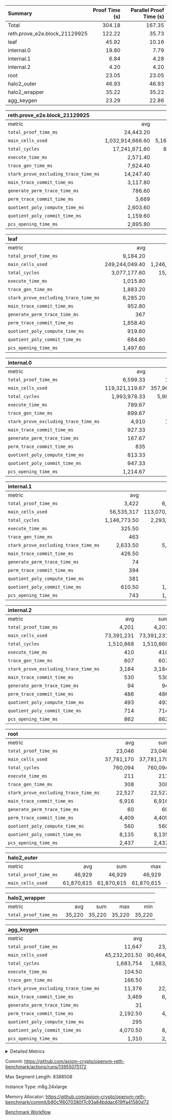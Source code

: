 | Summary | Proof Time (s) | Parallel Proof Time (s) |
|:---|---:|---:|
| Total |  304.18 |  167.35 |
| reth.prove_e2e.block_21129925 |  122.22 |  35.73 |
| leaf |  45.92 |  10.16 |
| internal.0 |  19.80 |  7.79 |
| internal.1 |  6.84 |  4.28 |
| internal.2 |  4.20 |  4.20 |
| root |  23.05 |  23.05 |
| halo2_outer |  46.93 |  46.93 |
| halo2_wrapper |  35.22 |  35.22 |
| agg_keygen |  23.29 |  22.86 |


| reth.prove_e2e.block_21129925 |||||
|:---|---:|---:|---:|---:|
|metric|avg|sum|max|min|
| `total_proof_time_ms ` |  24,443.20 |  122,216 |  35,726 |  4,178 |
| `main_cells_used     ` |  1,032,914,666.60 |  5,164,573,333 |  1,715,660,259 |  132,534,941 |
| `total_cycles        ` |  17,241,671.60 |  86,208,358 |  24,327,466 |  895,779 |
| `execute_time_ms     ` |  2,571.40 |  12,857 |  4,054 |  127 |
| `trace_gen_time_ms   ` |  7,624.40 |  38,122 |  11,243 |  1,419 |
| `stark_prove_excluding_trace_time_ms` |  14,247.40 |  71,237 |  20,983 |  2,632 |
| `main_trace_commit_time_ms` |  3,117.80 |  15,589 |  5,141 |  504 |
| `generate_perm_trace_time_ms` |  786.60 |  3,933 |  1,078 |  84 |
| `perm_trace_commit_time_ms` |  3,669 |  18,345 |  5,243 |  451 |
| `quotient_poly_compute_time_ms` |  2,603.60 |  13,018 |  4,355 |  381 |
| `quotient_poly_commit_time_ms` |  1,159.60 |  5,798 |  1,483 |  312 |
| `pcs_opening_time_ms ` |  2,895.80 |  14,479 |  3,761 |  889 |

| leaf |||||
|:---|---:|---:|---:|---:|
|metric|avg|sum|max|min|
| `total_proof_time_ms ` |  9,184.20 |  45,921 |  10,162 |  5,819 |
| `main_cells_used     ` |  249,244,049.40 |  1,246,220,247 |  290,183,779 |  153,052,249 |
| `total_cycles        ` |  3,077,177.60 |  15,385,888 |  3,588,392 |  1,967,714 |
| `execute_time_ms     ` |  1,015.80 |  5,079 |  1,146 |  699 |
| `trace_gen_time_ms   ` |  1,883.20 |  9,416 |  2,175 |  1,208 |
| `stark_prove_excluding_trace_time_ms` |  6,285.20 |  31,426 |  6,948 |  3,912 |
| `main_trace_commit_time_ms` |  952.80 |  4,764 |  1,059 |  558 |
| `generate_perm_trace_time_ms` |  367 |  1,835 |  406 |  223 |
| `perm_trace_commit_time_ms` |  1,858.40 |  9,292 |  2,097 |  1,077 |
| `quotient_poly_compute_time_ms` |  919.60 |  4,598 |  1,019 |  570 |
| `quotient_poly_commit_time_ms` |  684.80 |  3,424 |  750 |  461 |
| `pcs_opening_time_ms ` |  1,497.60 |  7,488 |  1,625 |  1,018 |

| internal.0 |||||
|:---|---:|---:|---:|---:|
|metric|avg|sum|max|min|
| `total_proof_time_ms ` |  6,599.33 |  19,798 |  7,787 |  4,291 |
| `main_cells_used     ` |  119,321,119.67 |  357,963,359 |  143,402,159 |  71,159,257 |
| `total_cycles        ` |  1,993,978.33 |  5,981,935 |  2,399,105 |  1,183,729 |
| `execute_time_ms     ` |  789.67 |  2,369 |  955 |  459 |
| `trace_gen_time_ms   ` |  899.67 |  2,699 |  1,085 |  543 |
| `stark_prove_excluding_trace_time_ms` |  4,910 |  14,730 |  5,747 |  3,289 |
| `main_trace_commit_time_ms` |  927.33 |  2,782 |  1,124 |  538 |
| `generate_perm_trace_time_ms` |  167.67 |  503 |  204 |  100 |
| `perm_trace_commit_time_ms` |  835 |  2,505 |  1,006 |  522 |
| `quotient_poly_compute_time_ms` |  813.33 |  2,440 |  968 |  506 |
| `quotient_poly_commit_time_ms` |  947.33 |  2,842 |  1,072 |  710 |
| `pcs_opening_time_ms ` |  1,214.67 |  3,644 |  1,397 |  909 |

| internal.1 |||||
|:---|---:|---:|---:|---:|
|metric|avg|sum|max|min|
| `total_proof_time_ms ` |  3,422 |  6,844 |  4,276 |  2,568 |
| `main_cells_used     ` |  56,535,317 |  113,070,634 |  75,296,709 |  37,773,925 |
| `total_cycles        ` |  1,146,773.50 |  2,293,547 |  1,533,982 |  759,565 |
| `execute_time_ms     ` |  325.50 |  651 |  437 |  214 |
| `trace_gen_time_ms   ` |  463 |  926 |  617 |  309 |
| `stark_prove_excluding_trace_time_ms` |  2,633.50 |  5,267 |  3,222 |  2,045 |
| `main_trace_commit_time_ms` |  426.50 |  853 |  532 |  321 |
| `generate_perm_trace_time_ms` |  74 |  148 |  95 |  53 |
| `perm_trace_commit_time_ms` |  394 |  788 |  488 |  300 |
| `quotient_poly_compute_time_ms` |  381 |  762 |  486 |  276 |
| `quotient_poly_commit_time_ms` |  610.50 |  1,221 |  738 |  483 |
| `pcs_opening_time_ms ` |  743 |  1,486 |  879 |  607 |

| internal.2 |||||
|:---|---:|---:|---:|---:|
|metric|avg|sum|max|min|
| `total_proof_time_ms ` |  4,201 |  4,201 |  4,201 |  4,201 |
| `main_cells_used     ` |  73,391,231 |  73,391,231 |  73,391,231 |  73,391,231 |
| `total_cycles        ` |  1,510,868 |  1,510,868 |  1,510,868 |  1,510,868 |
| `execute_time_ms     ` |  410 |  410 |  410 |  410 |
| `trace_gen_time_ms   ` |  607 |  607 |  607 |  607 |
| `stark_prove_excluding_trace_time_ms` |  3,184 |  3,184 |  3,184 |  3,184 |
| `main_trace_commit_time_ms` |  530 |  530 |  530 |  530 |
| `generate_perm_trace_time_ms` |  94 |  94 |  94 |  94 |
| `perm_trace_commit_time_ms` |  486 |  486 |  486 |  486 |
| `quotient_poly_compute_time_ms` |  493 |  493 |  493 |  493 |
| `quotient_poly_commit_time_ms` |  714 |  714 |  714 |  714 |
| `pcs_opening_time_ms ` |  862 |  862 |  862 |  862 |

| root |||||
|:---|---:|---:|---:|---:|
|metric|avg|sum|max|min|
| `total_proof_time_ms ` |  23,046 |  23,046 |  23,046 |  23,046 |
| `main_cells_used     ` |  37,781,170 |  37,781,170 |  37,781,170 |  37,781,170 |
| `total_cycles        ` |  760,094 |  760,094 |  760,094 |  760,094 |
| `execute_time_ms     ` |  211 |  211 |  211 |  211 |
| `trace_gen_time_ms   ` |  308 |  308 |  308 |  308 |
| `stark_prove_excluding_trace_time_ms` |  22,527 |  22,527 |  22,527 |  22,527 |
| `main_trace_commit_time_ms` |  6,916 |  6,916 |  6,916 |  6,916 |
| `generate_perm_trace_time_ms` |  60 |  60 |  60 |  60 |
| `perm_trace_commit_time_ms` |  4,409 |  4,409 |  4,409 |  4,409 |
| `quotient_poly_compute_time_ms` |  560 |  560 |  560 |  560 |
| `quotient_poly_commit_time_ms` |  8,135 |  8,135 |  8,135 |  8,135 |
| `pcs_opening_time_ms ` |  2,437 |  2,437 |  2,437 |  2,437 |

| halo2_outer |||||
|:---|---:|---:|---:|---:|
|metric|avg|sum|max|min|
| `total_proof_time_ms ` |  46,929 |  46,929 |  46,929 |  46,929 |
| `main_cells_used     ` |  61,870,615 |  61,870,615 |  61,870,615 |  61,870,615 |

| halo2_wrapper |||||
|:---|---:|---:|---:|---:|
|metric|avg|sum|max|min|
| `total_proof_time_ms ` |  35,220 |  35,220 |  35,220 |  35,220 |

| agg_keygen |||||
|:---|---:|---:|---:|---:|
|metric|avg|sum|max|min|
| `total_proof_time_ms ` |  11,647 |  23,294 |  22,863 |  431 |
| `main_cells_used     ` |  45,232,201.50 |  90,464,403 |  89,536,332 |  928,071 |
| `total_cycles        ` |  1,683,754 |  1,683,754 |  1,683,754 |  1,683,754 |
| `execute_time_ms     ` |  104.50 |  209 |  209 |  0 |
| `trace_gen_time_ms   ` |  166.50 |  333 |  306 |  27 |
| `stark_prove_excluding_trace_time_ms` |  11,376 |  22,752 |  22,348 |  404 |
| `main_trace_commit_time_ms` |  3,469 |  6,938 |  6,887 |  51 |
| `generate_perm_trace_time_ms` |  31 |  62 |  51 |  11 |
| `perm_trace_commit_time_ms` |  2,192.50 |  4,385 |  4,335 |  50 |
| `quotient_poly_compute_time_ms` |  295 |  590 |  561 |  29 |
| `quotient_poly_commit_time_ms` |  4,070.50 |  8,141 |  8,082 |  59 |
| `pcs_opening_time_ms ` |  1,310 |  2,620 |  2,421 |  199 |



<details>
<summary>Detailed Metrics</summary>

| air_name | block_number | quotient_deg | interactions | constraints |
| --- | --- | --- | --- | --- |
| AccessAdapterAir<16> | 21129925 | 2 | 5 | 12 | 
| AccessAdapterAir<2> | 21129925 | 2 | 5 | 12 | 
| AccessAdapterAir<32> | 21129925 | 2 | 5 | 12 | 
| AccessAdapterAir<4> | 21129925 | 2 | 5 | 12 | 
| AccessAdapterAir<64> | 21129925 | 2 | 5 | 12 | 
| AccessAdapterAir<8> | 21129925 | 2 | 5 | 12 | 
| BitwiseOperationLookupAir<8> | 21129925 | 2 | 2 | 4 | 
| KeccakVmAir | 21129925 | 2 | 321 | 4,511 | 
| MemoryMerkleAir<8> | 21129925 | 2 | 4 | 39 | 
| PersistentBoundaryAir<8> | 21129925 | 2 | 3 | 6 | 
| PhantomAir | 21129925 | 2 | 3 | 5 | 
| Poseidon2PeripheryAir<BabyBearParameters>, 1> | 21129925 | 2 | 1 | 286 | 
| ProgramAir | 21129925 | 1 | 1 | 4 | 
| RangeTupleCheckerAir<2> | 21129925 | 1 | 1 | 4 | 
| Rv32HintStoreAir | 21129925 | 2 | 18 | 28 | 
| Sha256VmAir | 21129925 | 2 | 50 | 663 | 
| VariableRangeCheckerAir | 21129925 | 1 | 1 | 4 | 
| VmAirWrapper<Rv32BaseAluAdapterAir, BaseAluCoreAir<4, 8> | 21129925 | 2 | 20 | 37 | 
| VmAirWrapper<Rv32BaseAluAdapterAir, LessThanCoreAir<4, 8> | 21129925 | 2 | 18 | 40 | 
| VmAirWrapper<Rv32BaseAluAdapterAir, ShiftCoreAir<4, 8> | 21129925 | 2 | 24 | 91 | 
| VmAirWrapper<Rv32BranchAdapterAir, BranchEqualCoreAir<4> | 21129925 | 2 | 11 | 20 | 
| VmAirWrapper<Rv32BranchAdapterAir, BranchLessThanCoreAir<4, 8> | 21129925 | 2 | 13 | 35 | 
| VmAirWrapper<Rv32CondRdWriteAdapterAir, Rv32JalLuiCoreAir> | 21129925 | 2 | 10 | 18 | 
| VmAirWrapper<Rv32HeapAdapterAir<2, 32, 32>, BaseAluCoreAir<32, 8> | 21129925 | 2 | 61 | 126 | 
| VmAirWrapper<Rv32HeapAdapterAir<2, 32, 32>, LessThanCoreAir<32, 8> | 21129925 | 2 | 31 | 129 | 
| VmAirWrapper<Rv32HeapAdapterAir<2, 32, 32>, MultiplicationCoreAir<32, 8> | 21129925 | 2 | 61 | 57 | 
| VmAirWrapper<Rv32HeapAdapterAir<2, 32, 32>, ShiftCoreAir<32, 8> | 21129925 | 2 | 79 | 2,161 | 
| VmAirWrapper<Rv32HeapBranchAdapterAir<2, 32>, BranchEqualCoreAir<32> | 21129925 | 2 | 20 | 55 | 
| VmAirWrapper<Rv32HeapBranchAdapterAir<2, 32>, BranchLessThanCoreAir<32, 8> | 21129925 | 2 | 22 | 126 | 
| VmAirWrapper<Rv32IsEqualModAdapterAir<2, 1, 32, 32>, ModularIsEqualCoreAir<32, 4, 8> | 21129925 | 2 | 25 | 225 | 
| VmAirWrapper<Rv32IsEqualModAdapterAir<2, 3, 16, 48>, ModularIsEqualCoreAir<48, 4, 8> | 21129925 | 2 | 41 | 333 | 
| VmAirWrapper<Rv32JalrAdapterAir, Rv32JalrCoreAir> | 21129925 | 2 | 16 | 20 | 
| VmAirWrapper<Rv32LoadStoreAdapterAir, LoadSignExtendCoreAir<4, 8> | 21129925 | 2 | 18 | 33 | 
| VmAirWrapper<Rv32LoadStoreAdapterAir, LoadStoreCoreAir<4> | 21129925 | 2 | 17 | 40 | 
| VmAirWrapper<Rv32MultAdapterAir, DivRemCoreAir<4, 8> | 21129925 | 2 | 25 | 84 | 
| VmAirWrapper<Rv32MultAdapterAir, MulHCoreAir<4, 8> | 21129925 | 2 | 24 | 31 | 
| VmAirWrapper<Rv32MultAdapterAir, MultiplicationCoreAir<4, 8> | 21129925 | 2 | 19 | 19 | 
| VmAirWrapper<Rv32RdWriteAdapterAir, Rv32AuipcCoreAir> | 21129925 | 2 | 12 | 14 | 
| VmAirWrapper<Rv32VecHeapAdapterAir<1, 2, 2, 32, 32>, FieldExpressionCoreAir> | 21129925 | 2 | 411 | 476 | 
| VmAirWrapper<Rv32VecHeapAdapterAir<1, 6, 6, 16, 16>, FieldExpressionCoreAir> | 21129925 | 2 | 824 | 913 | 
| VmAirWrapper<Rv32VecHeapAdapterAir<2, 1, 1, 32, 32>, FieldExpressionCoreAir> | 21129925 | 2 | 156 | 188 | 
| VmAirWrapper<Rv32VecHeapAdapterAir<2, 2, 2, 32, 32>, FieldExpressionCoreAir> | 21129925 | 2 | 422 | 451 | 
| VmAirWrapper<Rv32VecHeapAdapterAir<2, 3, 3, 16, 16>, FieldExpressionCoreAir> | 21129925 | 2 | 244 | 286 | 
| VmAirWrapper<Rv32VecHeapAdapterAir<2, 6, 6, 16, 16>, FieldExpressionCoreAir> | 21129925 | 2 | 662 | 695 | 
| VmConnectorAir | 21129925 | 2 | 5 | 10 | 

| block_number | execute_time_ms |
| --- | --- |
| 21129925 | 212 | 

| group | air_name | block_number | rows | quotient_deg | prep_cols | perm_cols | main_cols | interactions | constraints | cells |
| --- | --- | --- | --- | --- | --- | --- | --- | --- | --- | --- |
| agg_keygen | AccessAdapterAir<16> | 21129925 |  | 2 |  |  |  | 5 | 12 |  | 
| agg_keygen | AccessAdapterAir<2> | 21129925 | 524,288 | 8 |  | 16 | 11 | 5 | 12 | 14,155,776 | 
| agg_keygen | AccessAdapterAir<32> | 21129925 |  | 2 |  |  |  | 5 | 12 |  | 
| agg_keygen | AccessAdapterAir<4> | 21129925 | 262,144 | 8 |  | 16 | 13 | 5 | 12 | 7,602,176 | 
| agg_keygen | AccessAdapterAir<64> | 21129925 |  | 2 |  |  |  | 5 | 12 |  | 
| agg_keygen | AccessAdapterAir<8> | 21129925 | 8,192 | 8 |  | 16 | 17 | 5 | 12 | 270,336 | 
| agg_keygen | BitwiseOperationLookupAir<8> | 21129925 |  | 2 |  |  |  | 2 | 4 |  | 
| agg_keygen | FriReducedOpeningAir | 21129925 | 524,288 | 8 |  | 84 | 27 | 39 | 71 | 58,195,968 | 
| agg_keygen | JalRangeCheckAir | 21129925 | 65,536 | 8 |  | 28 | 12 | 9 | 14 | 2,621,440 | 
| agg_keygen | MemoryMerkleAir<8> | 21129925 |  | 2 |  |  |  | 4 | 39 |  | 
| agg_keygen | NativePoseidon2Air<BabyBearParameters>, 1> | 21129925 | 131,072 | 8 |  | 312 | 398 | 136 | 572 | 93,061,120 | 
| agg_keygen | PersistentBoundaryAir<8> | 21129925 |  | 2 |  |  |  | 3 | 6 |  | 
| agg_keygen | PhantomAir | 21129925 | 32,768 | 4 |  | 12 | 6 | 3 | 5 | 589,824 | 
| agg_keygen | Poseidon2PeripheryAir<BabyBearParameters>, 1> | 21129925 |  | 2 |  |  |  | 1 | 286 |  | 
| agg_keygen | ProgramAir | 21129925 | 131,072 | 1 |  | 8 | 10 | 1 | 4 | 2,359,296 | 
| agg_keygen | RangeTupleCheckerAir<2> | 21129925 |  | 1 |  |  |  | 1 | 4 |  | 
| agg_keygen | Rv32HintStoreAir | 21129925 |  | 2 |  |  |  | 18 | 28 |  | 
| agg_keygen | VariableRangeCheckerAir | 21129925 | 262,144 | 1 | 2 | 8 | 1 | 1 | 4 | 2,359,296 | 
| agg_keygen | VmAirWrapper<AluNativeAdapterAir, FieldArithmeticCoreAir> | 21129925 | 1,048,576 | 8 |  | 36 | 29 | 15 | 27 | 68,157,440 | 
| agg_keygen | VmAirWrapper<BranchNativeAdapterAir, BranchEqualCoreAir<1> | 21129925 | 262,144 | 8 |  | 28 | 23 | 11 | 25 | 13,369,344 | 
| agg_keygen | VmAirWrapper<NativeAdapterAir<2, 0>, PublicValuesCoreAir> | 21129925 | 64 | 8 |  | 28 | 27 | 11 | 30 | 3,520 | 
| agg_keygen | VmAirWrapper<NativeLoadStoreAdapterAir<1>, NativeLoadStoreCoreAir<1> | 21129925 | 524,288 | 8 |  | 40 | 21 | 15 | 20 | 31,981,568 | 
| agg_keygen | VmAirWrapper<NativeLoadStoreAdapterAir<4>, NativeLoadStoreCoreAir<4> | 21129925 | 131,072 | 8 |  | 40 | 27 | 15 | 20 | 8,781,824 | 
| agg_keygen | VmAirWrapper<NativeVectorizedAdapterAir<4>, FieldExtensionCoreAir> | 21129925 | 131,072 | 8 |  | 36 | 38 | 15 | 27 | 9,699,328 | 
| agg_keygen | VmAirWrapper<Rv32BaseAluAdapterAir, BaseAluCoreAir<4, 8> | 21129925 |  | 2 |  |  |  | 20 | 37 |  | 
| agg_keygen | VmAirWrapper<Rv32BaseAluAdapterAir, LessThanCoreAir<4, 8> | 21129925 |  | 2 |  |  |  | 18 | 40 |  | 
| agg_keygen | VmAirWrapper<Rv32BaseAluAdapterAir, ShiftCoreAir<4, 8> | 21129925 |  | 2 |  |  |  | 24 | 91 |  | 
| agg_keygen | VmAirWrapper<Rv32BranchAdapterAir, BranchEqualCoreAir<4> | 21129925 |  | 2 |  |  |  | 11 | 20 |  | 
| agg_keygen | VmAirWrapper<Rv32BranchAdapterAir, BranchLessThanCoreAir<4, 8> | 21129925 |  | 2 |  |  |  | 13 | 35 |  | 
| agg_keygen | VmAirWrapper<Rv32CondRdWriteAdapterAir, Rv32JalLuiCoreAir> | 21129925 |  | 2 |  |  |  | 10 | 18 |  | 
| agg_keygen | VmAirWrapper<Rv32JalrAdapterAir, Rv32JalrCoreAir> | 21129925 |  | 2 |  |  |  | 16 | 20 |  | 
| agg_keygen | VmAirWrapper<Rv32LoadStoreAdapterAir, LoadSignExtendCoreAir<4, 8> | 21129925 |  | 2 |  |  |  | 18 | 33 |  | 
| agg_keygen | VmAirWrapper<Rv32LoadStoreAdapterAir, LoadStoreCoreAir<4> | 21129925 |  | 2 |  |  |  | 17 | 40 |  | 
| agg_keygen | VmAirWrapper<Rv32MultAdapterAir, DivRemCoreAir<4, 8> | 21129925 |  | 2 |  |  |  | 25 | 84 |  | 
| agg_keygen | VmAirWrapper<Rv32MultAdapterAir, MulHCoreAir<4, 8> | 21129925 |  | 2 |  |  |  | 24 | 31 |  | 
| agg_keygen | VmAirWrapper<Rv32MultAdapterAir, MultiplicationCoreAir<4, 8> | 21129925 |  | 2 |  |  |  | 19 | 19 |  | 
| agg_keygen | VmAirWrapper<Rv32RdWriteAdapterAir, Rv32AuipcCoreAir> | 21129925 |  | 2 |  |  |  | 12 | 14 |  | 
| agg_keygen | VmConnectorAir | 21129925 | 2 | 8 | 1 | 16 | 5 | 5 | 10 | 42 | 
| agg_keygen | VolatileBoundaryAir | 21129925 | 131,072 | 4 |  | 12 | 11 | 4 | 17 | 3,014,656 | 

| group | air_name | block_number | idx | rows | prep_cols | perm_cols | main_cols | cells |
| --- | --- | --- | --- | --- | --- | --- | --- | --- |
| internal.0 | AccessAdapterAir<2> | 21129925 | 0 | 524,288 |  | 12 | 11 | 12,058,624 | 
| internal.0 | AccessAdapterAir<2> | 21129925 | 1 | 524,288 |  | 12 | 11 | 12,058,624 | 
| internal.0 | AccessAdapterAir<2> | 21129925 | 2 | 524,288 |  | 12 | 11 | 12,058,624 | 
| internal.0 | AccessAdapterAir<4> | 21129925 | 0 | 262,144 |  | 12 | 13 | 6,553,600 | 
| internal.0 | AccessAdapterAir<4> | 21129925 | 1 | 262,144 |  | 12 | 13 | 6,553,600 | 
| internal.0 | AccessAdapterAir<4> | 21129925 | 2 | 262,144 |  | 12 | 13 | 6,553,600 | 
| internal.0 | AccessAdapterAir<8> | 21129925 | 0 | 8,192 |  | 12 | 17 | 237,568 | 
| internal.0 | AccessAdapterAir<8> | 21129925 | 1 | 8,192 |  | 12 | 17 | 237,568 | 
| internal.0 | AccessAdapterAir<8> | 21129925 | 2 | 4,096 |  | 12 | 17 | 118,784 | 
| internal.0 | FriReducedOpeningAir | 21129925 | 0 | 1,048,576 |  | 44 | 27 | 74,448,896 | 
| internal.0 | FriReducedOpeningAir | 21129925 | 1 | 1,048,576 |  | 44 | 27 | 74,448,896 | 
| internal.0 | FriReducedOpeningAir | 21129925 | 2 | 524,288 |  | 44 | 27 | 37,224,448 | 
| internal.0 | JalRangeCheckAir | 21129925 | 0 | 131,072 |  | 16 | 12 | 3,670,016 | 
| internal.0 | JalRangeCheckAir | 21129925 | 1 | 131,072 |  | 16 | 12 | 3,670,016 | 
| internal.0 | JalRangeCheckAir | 21129925 | 2 | 65,536 |  | 16 | 12 | 1,835,008 | 
| internal.0 | NativePoseidon2Air<BabyBearParameters>, 1> | 21129925 | 0 | 262,144 |  | 160 | 398 | 146,276,352 | 
| internal.0 | NativePoseidon2Air<BabyBearParameters>, 1> | 21129925 | 1 | 262,144 |  | 160 | 398 | 146,276,352 | 
| internal.0 | NativePoseidon2Air<BabyBearParameters>, 1> | 21129925 | 2 | 65,536 |  | 160 | 398 | 36,569,088 | 
| internal.0 | PhantomAir | 21129925 | 0 | 65,536 |  | 8 | 6 | 917,504 | 
| internal.0 | PhantomAir | 21129925 | 1 | 65,536 |  | 8 | 6 | 917,504 | 
| internal.0 | PhantomAir | 21129925 | 2 | 16,384 |  | 8 | 6 | 229,376 | 
| internal.0 | ProgramAir | 21129925 | 0 | 131,072 |  | 8 | 10 | 2,359,296 | 
| internal.0 | ProgramAir | 21129925 | 1 | 131,072 |  | 8 | 10 | 2,359,296 | 
| internal.0 | ProgramAir | 21129925 | 2 | 131,072 |  | 8 | 10 | 2,359,296 | 
| internal.0 | VariableRangeCheckerAir | 21129925 | 0 | 262,144 | 2 | 8 | 1 | 2,359,296 | 
| internal.0 | VariableRangeCheckerAir | 21129925 | 1 | 262,144 | 2 | 8 | 1 | 2,359,296 | 
| internal.0 | VariableRangeCheckerAir | 21129925 | 2 | 262,144 | 2 | 8 | 1 | 2,359,296 | 
| internal.0 | VmAirWrapper<AluNativeAdapterAir, FieldArithmeticCoreAir> | 21129925 | 0 | 2,097,152 |  | 20 | 29 | 102,760,448 | 
| internal.0 | VmAirWrapper<AluNativeAdapterAir, FieldArithmeticCoreAir> | 21129925 | 1 | 2,097,152 |  | 20 | 29 | 102,760,448 | 
| internal.0 | VmAirWrapper<AluNativeAdapterAir, FieldArithmeticCoreAir> | 21129925 | 2 | 1,048,576 |  | 20 | 29 | 51,380,224 | 
| internal.0 | VmAirWrapper<BranchNativeAdapterAir, BranchEqualCoreAir<1> | 21129925 | 0 | 262,144 |  | 16 | 23 | 10,223,616 | 
| internal.0 | VmAirWrapper<BranchNativeAdapterAir, BranchEqualCoreAir<1> | 21129925 | 1 | 262,144 |  | 16 | 23 | 10,223,616 | 
| internal.0 | VmAirWrapper<BranchNativeAdapterAir, BranchEqualCoreAir<1> | 21129925 | 2 | 131,072 |  | 16 | 23 | 5,111,808 | 
| internal.0 | VmAirWrapper<NativeAdapterAir<2, 0>, PublicValuesCoreAir> | 21129925 | 0 | 64 |  | 16 | 23 | 2,496 | 
| internal.0 | VmAirWrapper<NativeAdapterAir<2, 0>, PublicValuesCoreAir> | 21129925 | 1 | 64 |  | 16 | 23 | 2,496 | 
| internal.0 | VmAirWrapper<NativeAdapterAir<2, 0>, PublicValuesCoreAir> | 21129925 | 2 | 64 |  | 16 | 23 | 2,496 | 
| internal.0 | VmAirWrapper<NativeLoadStoreAdapterAir<1>, NativeLoadStoreCoreAir<1> | 21129925 | 0 | 524,288 |  | 24 | 21 | 23,592,960 | 
| internal.0 | VmAirWrapper<NativeLoadStoreAdapterAir<1>, NativeLoadStoreCoreAir<1> | 21129925 | 1 | 524,288 |  | 24 | 21 | 23,592,960 | 
| internal.0 | VmAirWrapper<NativeLoadStoreAdapterAir<1>, NativeLoadStoreCoreAir<1> | 21129925 | 2 | 262,144 |  | 24 | 21 | 11,796,480 | 
| internal.0 | VmAirWrapper<NativeLoadStoreAdapterAir<4>, NativeLoadStoreCoreAir<4> | 21129925 | 0 | 262,144 |  | 24 | 27 | 13,369,344 | 
| internal.0 | VmAirWrapper<NativeLoadStoreAdapterAir<4>, NativeLoadStoreCoreAir<4> | 21129925 | 1 | 262,144 |  | 24 | 27 | 13,369,344 | 
| internal.0 | VmAirWrapper<NativeLoadStoreAdapterAir<4>, NativeLoadStoreCoreAir<4> | 21129925 | 2 | 131,072 |  | 24 | 27 | 6,684,672 | 
| internal.0 | VmAirWrapper<NativeVectorizedAdapterAir<4>, FieldExtensionCoreAir> | 21129925 | 0 | 262,144 |  | 20 | 38 | 15,204,352 | 
| internal.0 | VmAirWrapper<NativeVectorizedAdapterAir<4>, FieldExtensionCoreAir> | 21129925 | 1 | 262,144 |  | 20 | 38 | 15,204,352 | 
| internal.0 | VmAirWrapper<NativeVectorizedAdapterAir<4>, FieldExtensionCoreAir> | 21129925 | 2 | 131,072 |  | 20 | 38 | 7,602,176 | 
| internal.0 | VmConnectorAir | 21129925 | 0 | 2 | 1 | 12 | 5 | 34 | 
| internal.0 | VmConnectorAir | 21129925 | 1 | 2 | 1 | 12 | 5 | 34 | 
| internal.0 | VmConnectorAir | 21129925 | 2 | 2 | 1 | 12 | 5 | 34 | 
| internal.0 | VolatileBoundaryAir | 21129925 | 0 | 262,144 |  | 8 | 11 | 4,980,736 | 
| internal.0 | VolatileBoundaryAir | 21129925 | 1 | 262,144 |  | 8 | 11 | 4,980,736 | 
| internal.0 | VolatileBoundaryAir | 21129925 | 2 | 262,144 |  | 8 | 11 | 4,980,736 | 
| internal.1 | AccessAdapterAir<2> | 21129925 | 3 | 524,288 |  | 12 | 11 | 12,058,624 | 
| internal.1 | AccessAdapterAir<2> | 21129925 | 4 | 262,144 |  | 12 | 11 | 6,029,312 | 
| internal.1 | AccessAdapterAir<4> | 21129925 | 3 | 262,144 |  | 12 | 13 | 6,553,600 | 
| internal.1 | AccessAdapterAir<4> | 21129925 | 4 | 131,072 |  | 12 | 13 | 3,276,800 | 
| internal.1 | AccessAdapterAir<8> | 21129925 | 3 | 8,192 |  | 12 | 17 | 237,568 | 
| internal.1 | AccessAdapterAir<8> | 21129925 | 4 | 4,096 |  | 12 | 17 | 118,784 | 
| internal.1 | FriReducedOpeningAir | 21129925 | 3 | 262,144 |  | 44 | 27 | 18,612,224 | 
| internal.1 | FriReducedOpeningAir | 21129925 | 4 | 131,072 |  | 44 | 27 | 9,306,112 | 
| internal.1 | JalRangeCheckAir | 21129925 | 3 | 65,536 |  | 16 | 12 | 1,835,008 | 
| internal.1 | JalRangeCheckAir | 21129925 | 4 | 32,768 |  | 16 | 12 | 917,504 | 
| internal.1 | NativePoseidon2Air<BabyBearParameters>, 1> | 21129925 | 3 | 65,536 |  | 160 | 398 | 36,569,088 | 
| internal.1 | NativePoseidon2Air<BabyBearParameters>, 1> | 21129925 | 4 | 32,768 |  | 160 | 398 | 18,284,544 | 
| internal.1 | PhantomAir | 21129925 | 3 | 16,384 |  | 8 | 6 | 229,376 | 
| internal.1 | PhantomAir | 21129925 | 4 | 8,192 |  | 8 | 6 | 114,688 | 
| internal.1 | ProgramAir | 21129925 | 3 | 131,072 |  | 8 | 10 | 2,359,296 | 
| internal.1 | ProgramAir | 21129925 | 4 | 131,072 |  | 8 | 10 | 2,359,296 | 
| internal.1 | VariableRangeCheckerAir | 21129925 | 3 | 262,144 | 2 | 8 | 1 | 2,359,296 | 
| internal.1 | VariableRangeCheckerAir | 21129925 | 4 | 262,144 | 2 | 8 | 1 | 2,359,296 | 
| internal.1 | VmAirWrapper<AluNativeAdapterAir, FieldArithmeticCoreAir> | 21129925 | 3 | 1,048,576 |  | 20 | 29 | 51,380,224 | 
| internal.1 | VmAirWrapper<AluNativeAdapterAir, FieldArithmeticCoreAir> | 21129925 | 4 | 524,288 |  | 20 | 29 | 25,690,112 | 
| internal.1 | VmAirWrapper<BranchNativeAdapterAir, BranchEqualCoreAir<1> | 21129925 | 3 | 262,144 |  | 16 | 23 | 10,223,616 | 
| internal.1 | VmAirWrapper<BranchNativeAdapterAir, BranchEqualCoreAir<1> | 21129925 | 4 | 131,072 |  | 16 | 23 | 5,111,808 | 
| internal.1 | VmAirWrapper<NativeAdapterAir<2, 0>, PublicValuesCoreAir> | 21129925 | 3 | 64 |  | 16 | 23 | 2,496 | 
| internal.1 | VmAirWrapper<NativeAdapterAir<2, 0>, PublicValuesCoreAir> | 21129925 | 4 | 64 |  | 16 | 23 | 2,496 | 
| internal.1 | VmAirWrapper<NativeLoadStoreAdapterAir<1>, NativeLoadStoreCoreAir<1> | 21129925 | 3 | 524,288 |  | 24 | 21 | 23,592,960 | 
| internal.1 | VmAirWrapper<NativeLoadStoreAdapterAir<1>, NativeLoadStoreCoreAir<1> | 21129925 | 4 | 262,144 |  | 24 | 21 | 11,796,480 | 
| internal.1 | VmAirWrapper<NativeLoadStoreAdapterAir<4>, NativeLoadStoreCoreAir<4> | 21129925 | 3 | 131,072 |  | 24 | 27 | 6,684,672 | 
| internal.1 | VmAirWrapper<NativeLoadStoreAdapterAir<4>, NativeLoadStoreCoreAir<4> | 21129925 | 4 | 65,536 |  | 24 | 27 | 3,342,336 | 
| internal.1 | VmAirWrapper<NativeVectorizedAdapterAir<4>, FieldExtensionCoreAir> | 21129925 | 3 | 131,072 |  | 20 | 38 | 7,602,176 | 
| internal.1 | VmAirWrapper<NativeVectorizedAdapterAir<4>, FieldExtensionCoreAir> | 21129925 | 4 | 65,536 |  | 20 | 38 | 3,801,088 | 
| internal.1 | VmConnectorAir | 21129925 | 3 | 2 | 1 | 12 | 5 | 34 | 
| internal.1 | VmConnectorAir | 21129925 | 4 | 2 | 1 | 12 | 5 | 34 | 
| internal.1 | VolatileBoundaryAir | 21129925 | 3 | 131,072 |  | 8 | 11 | 2,490,368 | 
| internal.1 | VolatileBoundaryAir | 21129925 | 4 | 131,072 |  | 8 | 11 | 2,490,368 | 
| internal.2 | AccessAdapterAir<2> | 21129925 | 5 | 524,288 |  | 12 | 11 | 12,058,624 | 
| internal.2 | AccessAdapterAir<4> | 21129925 | 5 | 262,144 |  | 12 | 13 | 6,553,600 | 
| internal.2 | AccessAdapterAir<8> | 21129925 | 5 | 8,192 |  | 12 | 17 | 237,568 | 
| internal.2 | FriReducedOpeningAir | 21129925 | 5 | 262,144 |  | 44 | 27 | 18,612,224 | 
| internal.2 | JalRangeCheckAir | 21129925 | 5 | 65,536 |  | 16 | 12 | 1,835,008 | 
| internal.2 | NativePoseidon2Air<BabyBearParameters>, 1> | 21129925 | 5 | 65,536 |  | 160 | 398 | 36,569,088 | 
| internal.2 | PhantomAir | 21129925 | 5 | 16,384 |  | 8 | 6 | 229,376 | 
| internal.2 | ProgramAir | 21129925 | 5 | 131,072 |  | 8 | 10 | 2,359,296 | 
| internal.2 | VariableRangeCheckerAir | 21129925 | 5 | 262,144 | 2 | 8 | 1 | 2,359,296 | 
| internal.2 | VmAirWrapper<AluNativeAdapterAir, FieldArithmeticCoreAir> | 21129925 | 5 | 1,048,576 |  | 20 | 29 | 51,380,224 | 
| internal.2 | VmAirWrapper<BranchNativeAdapterAir, BranchEqualCoreAir<1> | 21129925 | 5 | 262,144 |  | 16 | 23 | 10,223,616 | 
| internal.2 | VmAirWrapper<NativeAdapterAir<2, 0>, PublicValuesCoreAir> | 21129925 | 5 | 64 |  | 16 | 23 | 2,496 | 
| internal.2 | VmAirWrapper<NativeLoadStoreAdapterAir<1>, NativeLoadStoreCoreAir<1> | 21129925 | 5 | 524,288 |  | 24 | 21 | 23,592,960 | 
| internal.2 | VmAirWrapper<NativeLoadStoreAdapterAir<4>, NativeLoadStoreCoreAir<4> | 21129925 | 5 | 131,072 |  | 24 | 27 | 6,684,672 | 
| internal.2 | VmAirWrapper<NativeVectorizedAdapterAir<4>, FieldExtensionCoreAir> | 21129925 | 5 | 131,072 |  | 20 | 38 | 7,602,176 | 
| internal.2 | VmConnectorAir | 21129925 | 5 | 2 | 1 | 12 | 5 | 34 | 
| internal.2 | VolatileBoundaryAir | 21129925 | 5 | 131,072 |  | 8 | 11 | 2,490,368 | 
| leaf | AccessAdapterAir<2> | 21129925 | 0 | 2,097,152 |  | 16 | 11 | 56,623,104 | 
| leaf | AccessAdapterAir<2> | 21129925 | 1 | 2,097,152 |  | 16 | 11 | 56,623,104 | 
| leaf | AccessAdapterAir<2> | 21129925 | 2 | 2,097,152 |  | 16 | 11 | 56,623,104 | 
| leaf | AccessAdapterAir<2> | 21129925 | 3 | 2,097,152 |  | 16 | 11 | 56,623,104 | 
| leaf | AccessAdapterAir<2> | 21129925 | 4 | 1,048,576 |  | 16 | 11 | 28,311,552 | 
| leaf | AccessAdapterAir<4> | 21129925 | 0 | 1,048,576 |  | 16 | 13 | 30,408,704 | 
| leaf | AccessAdapterAir<4> | 21129925 | 1 | 1,048,576 |  | 16 | 13 | 30,408,704 | 
| leaf | AccessAdapterAir<4> | 21129925 | 2 | 1,048,576 |  | 16 | 13 | 30,408,704 | 
| leaf | AccessAdapterAir<4> | 21129925 | 3 | 1,048,576 |  | 16 | 13 | 30,408,704 | 
| leaf | AccessAdapterAir<4> | 21129925 | 4 | 524,288 |  | 16 | 13 | 15,204,352 | 
| leaf | AccessAdapterAir<8> | 21129925 | 0 | 32,768 |  | 16 | 17 | 1,081,344 | 
| leaf | AccessAdapterAir<8> | 21129925 | 1 | 32,768 |  | 16 | 17 | 1,081,344 | 
| leaf | AccessAdapterAir<8> | 21129925 | 2 | 32,768 |  | 16 | 17 | 1,081,344 | 
| leaf | AccessAdapterAir<8> | 21129925 | 3 | 32,768 |  | 16 | 17 | 1,081,344 | 
| leaf | AccessAdapterAir<8> | 21129925 | 4 | 16,384 |  | 16 | 17 | 540,672 | 
| leaf | FriReducedOpeningAir | 21129925 | 0 | 4,194,304 |  | 84 | 27 | 465,567,744 | 
| leaf | FriReducedOpeningAir | 21129925 | 1 | 4,194,304 |  | 84 | 27 | 465,567,744 | 
| leaf | FriReducedOpeningAir | 21129925 | 2 | 4,194,304 |  | 84 | 27 | 465,567,744 | 
| leaf | FriReducedOpeningAir | 21129925 | 3 | 4,194,304 |  | 84 | 27 | 465,567,744 | 
| leaf | FriReducedOpeningAir | 21129925 | 4 | 2,097,152 |  | 84 | 27 | 232,783,872 | 
| leaf | JalRangeCheckAir | 21129925 | 0 | 65,536 |  | 28 | 12 | 2,621,440 | 
| leaf | JalRangeCheckAir | 21129925 | 1 | 65,536 |  | 28 | 12 | 2,621,440 | 
| leaf | JalRangeCheckAir | 21129925 | 2 | 65,536 |  | 28 | 12 | 2,621,440 | 
| leaf | JalRangeCheckAir | 21129925 | 3 | 65,536 |  | 28 | 12 | 2,621,440 | 
| leaf | JalRangeCheckAir | 21129925 | 4 | 65,536 |  | 28 | 12 | 2,621,440 | 
| leaf | NativePoseidon2Air<BabyBearParameters>, 1> | 21129925 | 0 | 262,144 |  | 312 | 398 | 186,122,240 | 
| leaf | NativePoseidon2Air<BabyBearParameters>, 1> | 21129925 | 1 | 262,144 |  | 312 | 398 | 186,122,240 | 
| leaf | NativePoseidon2Air<BabyBearParameters>, 1> | 21129925 | 2 | 262,144 |  | 312 | 398 | 186,122,240 | 
| leaf | NativePoseidon2Air<BabyBearParameters>, 1> | 21129925 | 3 | 262,144 |  | 312 | 398 | 186,122,240 | 
| leaf | NativePoseidon2Air<BabyBearParameters>, 1> | 21129925 | 4 | 131,072 |  | 312 | 398 | 93,061,120 | 
| leaf | PhantomAir | 21129925 | 0 | 32,768 |  | 12 | 6 | 589,824 | 
| leaf | PhantomAir | 21129925 | 1 | 32,768 |  | 12 | 6 | 589,824 | 
| leaf | PhantomAir | 21129925 | 2 | 32,768 |  | 12 | 6 | 589,824 | 
| leaf | PhantomAir | 21129925 | 3 | 32,768 |  | 12 | 6 | 589,824 | 
| leaf | PhantomAir | 21129925 | 4 | 32,768 |  | 12 | 6 | 589,824 | 
| leaf | ProgramAir | 21129925 | 0 | 2,097,152 |  | 8 | 10 | 37,748,736 | 
| leaf | ProgramAir | 21129925 | 1 | 2,097,152 |  | 8 | 10 | 37,748,736 | 
| leaf | ProgramAir | 21129925 | 2 | 2,097,152 |  | 8 | 10 | 37,748,736 | 
| leaf | ProgramAir | 21129925 | 3 | 2,097,152 |  | 8 | 10 | 37,748,736 | 
| leaf | ProgramAir | 21129925 | 4 | 2,097,152 |  | 8 | 10 | 37,748,736 | 
| leaf | VariableRangeCheckerAir | 21129925 | 0 | 262,144 | 2 | 8 | 1 | 2,359,296 | 
| leaf | VariableRangeCheckerAir | 21129925 | 1 | 262,144 | 2 | 8 | 1 | 2,359,296 | 
| leaf | VariableRangeCheckerAir | 21129925 | 2 | 262,144 | 2 | 8 | 1 | 2,359,296 | 
| leaf | VariableRangeCheckerAir | 21129925 | 3 | 262,144 | 2 | 8 | 1 | 2,359,296 | 
| leaf | VariableRangeCheckerAir | 21129925 | 4 | 262,144 | 2 | 8 | 1 | 2,359,296 | 
| leaf | VmAirWrapper<AluNativeAdapterAir, FieldArithmeticCoreAir> | 21129925 | 0 | 2,097,152 |  | 36 | 29 | 136,314,880 | 
| leaf | VmAirWrapper<AluNativeAdapterAir, FieldArithmeticCoreAir> | 21129925 | 1 | 2,097,152 |  | 36 | 29 | 136,314,880 | 
| leaf | VmAirWrapper<AluNativeAdapterAir, FieldArithmeticCoreAir> | 21129925 | 2 | 2,097,152 |  | 36 | 29 | 136,314,880 | 
| leaf | VmAirWrapper<AluNativeAdapterAir, FieldArithmeticCoreAir> | 21129925 | 3 | 2,097,152 |  | 36 | 29 | 136,314,880 | 
| leaf | VmAirWrapper<AluNativeAdapterAir, FieldArithmeticCoreAir> | 21129925 | 4 | 1,048,576 |  | 36 | 29 | 68,157,440 | 
| leaf | VmAirWrapper<BranchNativeAdapterAir, BranchEqualCoreAir<1> | 21129925 | 0 | 524,288 |  | 28 | 23 | 26,738,688 | 
| leaf | VmAirWrapper<BranchNativeAdapterAir, BranchEqualCoreAir<1> | 21129925 | 1 | 524,288 |  | 28 | 23 | 26,738,688 | 
| leaf | VmAirWrapper<BranchNativeAdapterAir, BranchEqualCoreAir<1> | 21129925 | 2 | 524,288 |  | 28 | 23 | 26,738,688 | 
| leaf | VmAirWrapper<BranchNativeAdapterAir, BranchEqualCoreAir<1> | 21129925 | 3 | 524,288 |  | 28 | 23 | 26,738,688 | 
| leaf | VmAirWrapper<BranchNativeAdapterAir, BranchEqualCoreAir<1> | 21129925 | 4 | 262,144 |  | 28 | 23 | 13,369,344 | 
| leaf | VmAirWrapper<NativeAdapterAir<2, 0>, PublicValuesCoreAir> | 21129925 | 0 | 64 |  | 28 | 27 | 3,520 | 
| leaf | VmAirWrapper<NativeAdapterAir<2, 0>, PublicValuesCoreAir> | 21129925 | 1 | 64 |  | 28 | 27 | 3,520 | 
| leaf | VmAirWrapper<NativeAdapterAir<2, 0>, PublicValuesCoreAir> | 21129925 | 2 | 64 |  | 28 | 27 | 3,520 | 
| leaf | VmAirWrapper<NativeAdapterAir<2, 0>, PublicValuesCoreAir> | 21129925 | 3 | 64 |  | 28 | 27 | 3,520 | 
| leaf | VmAirWrapper<NativeAdapterAir<2, 0>, PublicValuesCoreAir> | 21129925 | 4 | 64 |  | 28 | 27 | 3,520 | 
| leaf | VmAirWrapper<NativeLoadStoreAdapterAir<1>, NativeLoadStoreCoreAir<1> | 21129925 | 0 | 1,048,576 |  | 40 | 21 | 63,963,136 | 
| leaf | VmAirWrapper<NativeLoadStoreAdapterAir<1>, NativeLoadStoreCoreAir<1> | 21129925 | 1 | 1,048,576 |  | 40 | 21 | 63,963,136 | 
| leaf | VmAirWrapper<NativeLoadStoreAdapterAir<1>, NativeLoadStoreCoreAir<1> | 21129925 | 2 | 1,048,576 |  | 40 | 21 | 63,963,136 | 
| leaf | VmAirWrapper<NativeLoadStoreAdapterAir<1>, NativeLoadStoreCoreAir<1> | 21129925 | 3 | 1,048,576 |  | 40 | 21 | 63,963,136 | 
| leaf | VmAirWrapper<NativeLoadStoreAdapterAir<1>, NativeLoadStoreCoreAir<1> | 21129925 | 4 | 524,288 |  | 40 | 21 | 31,981,568 | 
| leaf | VmAirWrapper<NativeLoadStoreAdapterAir<4>, NativeLoadStoreCoreAir<4> | 21129925 | 0 | 262,144 |  | 40 | 27 | 17,563,648 | 
| leaf | VmAirWrapper<NativeLoadStoreAdapterAir<4>, NativeLoadStoreCoreAir<4> | 21129925 | 1 | 262,144 |  | 40 | 27 | 17,563,648 | 
| leaf | VmAirWrapper<NativeLoadStoreAdapterAir<4>, NativeLoadStoreCoreAir<4> | 21129925 | 2 | 262,144 |  | 40 | 27 | 17,563,648 | 
| leaf | VmAirWrapper<NativeLoadStoreAdapterAir<4>, NativeLoadStoreCoreAir<4> | 21129925 | 3 | 262,144 |  | 40 | 27 | 17,563,648 | 
| leaf | VmAirWrapper<NativeLoadStoreAdapterAir<4>, NativeLoadStoreCoreAir<4> | 21129925 | 4 | 131,072 |  | 40 | 27 | 8,781,824 | 
| leaf | VmAirWrapper<NativeVectorizedAdapterAir<4>, FieldExtensionCoreAir> | 21129925 | 0 | 262,144 |  | 36 | 38 | 19,398,656 | 
| leaf | VmAirWrapper<NativeVectorizedAdapterAir<4>, FieldExtensionCoreAir> | 21129925 | 1 | 524,288 |  | 36 | 38 | 38,797,312 | 
| leaf | VmAirWrapper<NativeVectorizedAdapterAir<4>, FieldExtensionCoreAir> | 21129925 | 2 | 524,288 |  | 36 | 38 | 38,797,312 | 
| leaf | VmAirWrapper<NativeVectorizedAdapterAir<4>, FieldExtensionCoreAir> | 21129925 | 3 | 524,288 |  | 36 | 38 | 38,797,312 | 
| leaf | VmAirWrapper<NativeVectorizedAdapterAir<4>, FieldExtensionCoreAir> | 21129925 | 4 | 262,144 |  | 36 | 38 | 19,398,656 | 
| leaf | VmConnectorAir | 21129925 | 0 | 2 | 1 | 16 | 5 | 42 | 
| leaf | VmConnectorAir | 21129925 | 1 | 2 | 1 | 16 | 5 | 42 | 
| leaf | VmConnectorAir | 21129925 | 2 | 2 | 1 | 16 | 5 | 42 | 
| leaf | VmConnectorAir | 21129925 | 3 | 2 | 1 | 16 | 5 | 42 | 
| leaf | VmConnectorAir | 21129925 | 4 | 2 | 1 | 16 | 5 | 42 | 
| leaf | VolatileBoundaryAir | 21129925 | 0 | 1,048,576 |  | 12 | 11 | 24,117,248 | 
| leaf | VolatileBoundaryAir | 21129925 | 1 | 1,048,576 |  | 12 | 11 | 24,117,248 | 
| leaf | VolatileBoundaryAir | 21129925 | 2 | 1,048,576 |  | 12 | 11 | 24,117,248 | 
| leaf | VolatileBoundaryAir | 21129925 | 3 | 1,048,576 |  | 12 | 11 | 24,117,248 | 
| leaf | VolatileBoundaryAir | 21129925 | 4 | 524,288 |  | 12 | 11 | 12,058,624 | 
| root | AccessAdapterAir<2> | 21129925 | 0 | 262,144 |  | 8 | 11 | 4,980,736 | 
| root | AccessAdapterAir<4> | 21129925 | 0 | 131,072 |  | 8 | 13 | 2,752,512 | 
| root | AccessAdapterAir<8> | 21129925 | 0 | 4,096 |  | 8 | 17 | 102,400 | 
| root | FriReducedOpeningAir | 21129925 | 0 | 131,072 |  | 24 | 27 | 6,684,672 | 
| root | JalRangeCheckAir | 21129925 | 0 | 32,768 |  | 12 | 12 | 786,432 | 
| root | NativePoseidon2Air<BabyBearParameters>, 1> | 21129925 | 0 | 32,768 |  | 84 | 398 | 15,794,176 | 
| root | PhantomAir | 21129925 | 0 | 8,192 |  | 8 | 6 | 114,688 | 
| root | ProgramAir | 21129925 | 0 | 131,072 |  | 8 | 10 | 2,359,296 | 
| root | VariableRangeCheckerAir | 21129925 | 0 | 262,144 | 2 | 8 | 1 | 2,359,296 | 
| root | VmAirWrapper<AluNativeAdapterAir, FieldArithmeticCoreAir> | 21129925 | 0 | 524,288 |  | 12 | 29 | 21,495,808 | 
| root | VmAirWrapper<BranchNativeAdapterAir, BranchEqualCoreAir<1> | 21129925 | 0 | 131,072 |  | 12 | 23 | 4,587,520 | 
| root | VmAirWrapper<NativeAdapterAir<2, 0>, PublicValuesCoreAir> | 21129925 | 0 | 64 |  | 12 | 22 | 2,176 | 
| root | VmAirWrapper<NativeLoadStoreAdapterAir<1>, NativeLoadStoreCoreAir<1> | 21129925 | 0 | 262,144 |  | 16 | 21 | 9,699,328 | 
| root | VmAirWrapper<NativeLoadStoreAdapterAir<4>, NativeLoadStoreCoreAir<4> | 21129925 | 0 | 65,536 |  | 16 | 27 | 2,818,048 | 
| root | VmAirWrapper<NativeVectorizedAdapterAir<4>, FieldExtensionCoreAir> | 21129925 | 0 | 65,536 |  | 12 | 38 | 3,276,800 | 
| root | VmConnectorAir | 21129925 | 0 | 2 | 1 | 8 | 5 | 26 | 
| root | VolatileBoundaryAir | 21129925 | 0 | 131,072 |  | 8 | 11 | 2,490,368 | 

| group | air_name | block_number | segment | rows | prep_cols | perm_cols | main_cols | cells |
| --- | --- | --- | --- | --- | --- | --- | --- | --- |
| agg_keygen | AccessAdapterAir<16> | 21129925 | 0 | 1 |  | 16 | 25 | 41 | 
| agg_keygen | AccessAdapterAir<2> | 21129925 | 0 | 1 |  | 16 | 11 | 27 | 
| agg_keygen | AccessAdapterAir<32> | 21129925 | 0 | 1 |  | 16 | 41 | 57 | 
| agg_keygen | AccessAdapterAir<4> | 21129925 | 0 | 1 |  | 16 | 13 | 29 | 
| agg_keygen | AccessAdapterAir<64> | 21129925 | 0 | 1 |  | 16 | 73 | 89 | 
| agg_keygen | AccessAdapterAir<8> | 21129925 | 0 | 1 |  | 16 | 17 | 33 | 
| agg_keygen | BitwiseOperationLookupAir<8> | 21129925 | 0 | 65,536 | 3 | 8 | 2 | 655,360 | 
| agg_keygen | MemoryMerkleAir<8> | 21129925 | 0 | 64 |  | 16 | 32 | 3,072 | 
| agg_keygen | PersistentBoundaryAir<8> | 21129925 | 0 | 1 |  | 12 | 20 | 32 | 
| agg_keygen | PhantomAir | 21129925 | 0 | 1 |  | 12 | 6 | 18 | 
| agg_keygen | Poseidon2PeripheryAir<BabyBearParameters>, 1> | 21129925 | 0 | 32 |  | 8 | 300 | 9,856 | 
| agg_keygen | ProgramAir | 21129925 | 0 | 1 |  | 8 | 10 | 18 | 
| agg_keygen | RangeTupleCheckerAir<2> | 21129925 | 0 | 524,288 | 2 | 8 | 1 | 4,718,592 | 
| agg_keygen | Rv32HintStoreAir | 21129925 | 0 | 1 |  | 44 | 32 | 76 | 
| agg_keygen | VariableRangeCheckerAir | 21129925 | 0 | 262,144 | 2 | 8 | 1 | 2,359,296 | 
| agg_keygen | VmAirWrapper<Rv32BaseAluAdapterAir, BaseAluCoreAir<4, 8> | 21129925 | 0 | 1 |  | 52 | 36 | 88 | 
| agg_keygen | VmAirWrapper<Rv32BaseAluAdapterAir, LessThanCoreAir<4, 8> | 21129925 | 0 | 1 |  | 40 | 37 | 77 | 
| agg_keygen | VmAirWrapper<Rv32BaseAluAdapterAir, ShiftCoreAir<4, 8> | 21129925 | 0 | 1 |  | 52 | 53 | 105 | 
| agg_keygen | VmAirWrapper<Rv32BranchAdapterAir, BranchEqualCoreAir<4> | 21129925 | 0 | 1 |  | 28 | 26 | 54 | 
| agg_keygen | VmAirWrapper<Rv32BranchAdapterAir, BranchLessThanCoreAir<4, 8> | 21129925 | 0 | 1 |  | 32 | 32 | 64 | 
| agg_keygen | VmAirWrapper<Rv32CondRdWriteAdapterAir, Rv32JalLuiCoreAir> | 21129925 | 0 | 1 |  | 28 | 18 | 46 | 
| agg_keygen | VmAirWrapper<Rv32JalrAdapterAir, Rv32JalrCoreAir> | 21129925 | 0 | 1 |  | 36 | 28 | 64 | 
| agg_keygen | VmAirWrapper<Rv32LoadStoreAdapterAir, LoadSignExtendCoreAir<4, 8> | 21129925 | 0 | 1 |  | 52 | 36 | 88 | 
| agg_keygen | VmAirWrapper<Rv32LoadStoreAdapterAir, LoadStoreCoreAir<4> | 21129925 | 0 | 1 |  | 52 | 41 | 93 | 
| agg_keygen | VmAirWrapper<Rv32MultAdapterAir, DivRemCoreAir<4, 8> | 21129925 | 0 | 1 |  | 72 | 59 | 131 | 
| agg_keygen | VmAirWrapper<Rv32MultAdapterAir, MulHCoreAir<4, 8> | 21129925 | 0 | 1 |  | 72 | 39 | 111 | 
| agg_keygen | VmAirWrapper<Rv32MultAdapterAir, MultiplicationCoreAir<4, 8> | 21129925 | 0 | 1 |  | 52 | 31 | 83 | 
| agg_keygen | VmAirWrapper<Rv32RdWriteAdapterAir, Rv32AuipcCoreAir> | 21129925 | 0 | 1 |  | 28 | 20 | 48 | 
| agg_keygen | VmConnectorAir | 21129925 | 0 | 2 | 1 | 16 | 5 | 42 | 
| reth.prove_e2e.block_21129925 | AccessAdapterAir<16> | 21129925 | 0 | 64 |  | 16 | 25 | 2,624 | 
| reth.prove_e2e.block_21129925 | AccessAdapterAir<16> | 21129925 | 1 | 524,288 |  | 16 | 25 | 21,495,808 | 
| reth.prove_e2e.block_21129925 | AccessAdapterAir<16> | 21129925 | 2 | 262,144 |  | 16 | 25 | 10,747,904 | 
| reth.prove_e2e.block_21129925 | AccessAdapterAir<16> | 21129925 | 3 | 262,144 |  | 16 | 25 | 10,747,904 | 
| reth.prove_e2e.block_21129925 | AccessAdapterAir<2> | 21129925 | 3 | 131,072 |  | 16 | 11 | 3,538,944 | 
| reth.prove_e2e.block_21129925 | AccessAdapterAir<32> | 21129925 | 0 | 32 |  | 16 | 41 | 1,824 | 
| reth.prove_e2e.block_21129925 | AccessAdapterAir<32> | 21129925 | 1 | 262,144 |  | 16 | 41 | 14,942,208 | 
| reth.prove_e2e.block_21129925 | AccessAdapterAir<32> | 21129925 | 2 | 131,072 |  | 16 | 41 | 7,471,104 | 
| reth.prove_e2e.block_21129925 | AccessAdapterAir<32> | 21129925 | 3 | 131,072 |  | 16 | 41 | 7,471,104 | 
| reth.prove_e2e.block_21129925 | AccessAdapterAir<4> | 21129925 | 0 | 64 |  | 16 | 13 | 1,856 | 
| reth.prove_e2e.block_21129925 | AccessAdapterAir<4> | 21129925 | 3 | 65,536 |  | 16 | 13 | 1,900,544 | 
| reth.prove_e2e.block_21129925 | AccessAdapterAir<8> | 21129925 | 0 | 1,048,576 |  | 16 | 17 | 34,603,008 | 
| reth.prove_e2e.block_21129925 | AccessAdapterAir<8> | 21129925 | 1 | 2,097,152 |  | 16 | 17 | 69,206,016 | 
| reth.prove_e2e.block_21129925 | AccessAdapterAir<8> | 21129925 | 2 | 1,048,576 |  | 16 | 17 | 34,603,008 | 
| reth.prove_e2e.block_21129925 | AccessAdapterAir<8> | 21129925 | 3 | 2,097,152 |  | 16 | 17 | 69,206,016 | 
| reth.prove_e2e.block_21129925 | AccessAdapterAir<8> | 21129925 | 4 | 131,072 |  | 16 | 17 | 4,325,376 | 
| reth.prove_e2e.block_21129925 | BitwiseOperationLookupAir<8> | 21129925 | 0 | 65,536 | 3 | 8 | 2 | 655,360 | 
| reth.prove_e2e.block_21129925 | BitwiseOperationLookupAir<8> | 21129925 | 1 | 65,536 | 3 | 8 | 2 | 655,360 | 
| reth.prove_e2e.block_21129925 | BitwiseOperationLookupAir<8> | 21129925 | 2 | 65,536 | 3 | 8 | 2 | 655,360 | 
| reth.prove_e2e.block_21129925 | BitwiseOperationLookupAir<8> | 21129925 | 3 | 65,536 | 3 | 8 | 2 | 655,360 | 
| reth.prove_e2e.block_21129925 | BitwiseOperationLookupAir<8> | 21129925 | 4 | 65,536 | 3 | 8 | 2 | 655,360 | 
| reth.prove_e2e.block_21129925 | KeccakVmAir | 21129925 | 0 | 1 |  | 1,056 | 3,163 | 4,219 | 
| reth.prove_e2e.block_21129925 | KeccakVmAir | 21129925 | 1 | 262,144 |  | 1,056 | 3,163 | 1,105,985,536 | 
| reth.prove_e2e.block_21129925 | KeccakVmAir | 21129925 | 2 | 4,096 |  | 1,056 | 3,163 | 17,281,024 | 
| reth.prove_e2e.block_21129925 | KeccakVmAir | 21129925 | 3 | 262,144 |  | 1,056 | 3,163 | 1,105,985,536 | 
| reth.prove_e2e.block_21129925 | KeccakVmAir | 21129925 | 4 | 8,192 |  | 1,056 | 3,163 | 34,562,048 | 
| reth.prove_e2e.block_21129925 | MemoryMerkleAir<8> | 21129925 | 0 | 1,048,576 |  | 16 | 32 | 50,331,648 | 
| reth.prove_e2e.block_21129925 | MemoryMerkleAir<8> | 21129925 | 1 | 1,048,576 |  | 16 | 32 | 50,331,648 | 
| reth.prove_e2e.block_21129925 | MemoryMerkleAir<8> | 21129925 | 2 | 524,288 |  | 16 | 32 | 25,165,824 | 
| reth.prove_e2e.block_21129925 | MemoryMerkleAir<8> | 21129925 | 3 | 2,097,152 |  | 16 | 32 | 100,663,296 | 
| reth.prove_e2e.block_21129925 | MemoryMerkleAir<8> | 21129925 | 4 | 524,288 |  | 16 | 32 | 25,165,824 | 
| reth.prove_e2e.block_21129925 | PersistentBoundaryAir<8> | 21129925 | 0 | 1,048,576 |  | 12 | 20 | 33,554,432 | 
| reth.prove_e2e.block_21129925 | PersistentBoundaryAir<8> | 21129925 | 1 | 1,048,576 |  | 12 | 20 | 33,554,432 | 
| reth.prove_e2e.block_21129925 | PersistentBoundaryAir<8> | 21129925 | 2 | 524,288 |  | 12 | 20 | 16,777,216 | 
| reth.prove_e2e.block_21129925 | PersistentBoundaryAir<8> | 21129925 | 3 | 2,097,152 |  | 12 | 20 | 67,108,864 | 
| reth.prove_e2e.block_21129925 | PersistentBoundaryAir<8> | 21129925 | 4 | 131,072 |  | 12 | 20 | 4,194,304 | 
| reth.prove_e2e.block_21129925 | PhantomAir | 21129925 | 0 | 4 |  | 12 | 6 | 72 | 
| reth.prove_e2e.block_21129925 | PhantomAir | 21129925 | 1 | 128 |  | 12 | 6 | 2,304 | 
| reth.prove_e2e.block_21129925 | PhantomAir | 21129925 | 2 | 64 |  | 12 | 6 | 1,152 | 
| reth.prove_e2e.block_21129925 | PhantomAir | 21129925 | 3 | 32 |  | 12 | 6 | 576 | 
| reth.prove_e2e.block_21129925 | PhantomAir | 21129925 | 4 | 1 |  | 12 | 6 | 18 | 
| reth.prove_e2e.block_21129925 | Poseidon2PeripheryAir<BabyBearParameters>, 1> | 21129925 | 0 | 1,048,576 |  | 8 | 300 | 322,961,408 | 
| reth.prove_e2e.block_21129925 | Poseidon2PeripheryAir<BabyBearParameters>, 1> | 21129925 | 1 | 524,288 |  | 8 | 300 | 161,480,704 | 
| reth.prove_e2e.block_21129925 | Poseidon2PeripheryAir<BabyBearParameters>, 1> | 21129925 | 2 | 131,072 |  | 8 | 300 | 40,370,176 | 
| reth.prove_e2e.block_21129925 | Poseidon2PeripheryAir<BabyBearParameters>, 1> | 21129925 | 3 | 1,048,576 |  | 8 | 300 | 322,961,408 | 
| reth.prove_e2e.block_21129925 | Poseidon2PeripheryAir<BabyBearParameters>, 1> | 21129925 | 4 | 262,144 |  | 8 | 300 | 80,740,352 | 
| reth.prove_e2e.block_21129925 | ProgramAir | 21129925 | 0 | 1,048,576 |  | 8 | 10 | 18,874,368 | 
| reth.prove_e2e.block_21129925 | ProgramAir | 21129925 | 1 | 1,048,576 |  | 8 | 10 | 18,874,368 | 
| reth.prove_e2e.block_21129925 | ProgramAir | 21129925 | 2 | 1,048,576 |  | 8 | 10 | 18,874,368 | 
| reth.prove_e2e.block_21129925 | ProgramAir | 21129925 | 3 | 1,048,576 |  | 8 | 10 | 18,874,368 | 
| reth.prove_e2e.block_21129925 | ProgramAir | 21129925 | 4 | 1,048,576 |  | 8 | 10 | 18,874,368 | 
| reth.prove_e2e.block_21129925 | RangeTupleCheckerAir<2> | 21129925 | 0 | 2,097,152 | 2 | 8 | 1 | 18,874,368 | 
| reth.prove_e2e.block_21129925 | RangeTupleCheckerAir<2> | 21129925 | 1 | 2,097,152 | 2 | 8 | 1 | 18,874,368 | 
| reth.prove_e2e.block_21129925 | RangeTupleCheckerAir<2> | 21129925 | 2 | 2,097,152 | 2 | 8 | 1 | 18,874,368 | 
| reth.prove_e2e.block_21129925 | RangeTupleCheckerAir<2> | 21129925 | 3 | 2,097,152 | 2 | 8 | 1 | 18,874,368 | 
| reth.prove_e2e.block_21129925 | RangeTupleCheckerAir<2> | 21129925 | 4 | 2,097,152 | 2 | 8 | 1 | 18,874,368 | 
| reth.prove_e2e.block_21129925 | Rv32HintStoreAir | 21129925 | 0 | 524,288 |  | 44 | 32 | 39,845,888 | 
| reth.prove_e2e.block_21129925 | Rv32HintStoreAir | 21129925 | 1 | 524,288 |  | 44 | 32 | 39,845,888 | 
| reth.prove_e2e.block_21129925 | Rv32HintStoreAir | 21129925 | 2 | 16 |  | 44 | 32 | 1,216 | 
| reth.prove_e2e.block_21129925 | Rv32HintStoreAir | 21129925 | 3 | 32 |  | 44 | 32 | 2,432 | 
| reth.prove_e2e.block_21129925 | Sha256VmAir | 21129925 | 3 | 256 |  | 108 | 470 | 147,968 | 
| reth.prove_e2e.block_21129925 | VariableRangeCheckerAir | 21129925 | 0 | 262,144 | 2 | 8 | 1 | 2,359,296 | 
| reth.prove_e2e.block_21129925 | VariableRangeCheckerAir | 21129925 | 1 | 262,144 | 2 | 8 | 1 | 2,359,296 | 
| reth.prove_e2e.block_21129925 | VariableRangeCheckerAir | 21129925 | 2 | 262,144 | 2 | 8 | 1 | 2,359,296 | 
| reth.prove_e2e.block_21129925 | VariableRangeCheckerAir | 21129925 | 3 | 262,144 | 2 | 8 | 1 | 2,359,296 | 
| reth.prove_e2e.block_21129925 | VariableRangeCheckerAir | 21129925 | 4 | 262,144 | 2 | 8 | 1 | 2,359,296 | 
| reth.prove_e2e.block_21129925 | VmAirWrapper<Rv32BaseAluAdapterAir, BaseAluCoreAir<4, 8> | 21129925 | 0 | 8,388,608 |  | 52 | 36 | 738,197,504 | 
| reth.prove_e2e.block_21129925 | VmAirWrapper<Rv32BaseAluAdapterAir, BaseAluCoreAir<4, 8> | 21129925 | 1 | 8,388,608 |  | 52 | 36 | 738,197,504 | 
| reth.prove_e2e.block_21129925 | VmAirWrapper<Rv32BaseAluAdapterAir, BaseAluCoreAir<4, 8> | 21129925 | 2 | 8,388,608 |  | 52 | 36 | 738,197,504 | 
| reth.prove_e2e.block_21129925 | VmAirWrapper<Rv32BaseAluAdapterAir, BaseAluCoreAir<4, 8> | 21129925 | 3 | 8,388,608 |  | 52 | 36 | 738,197,504 | 
| reth.prove_e2e.block_21129925 | VmAirWrapper<Rv32BaseAluAdapterAir, BaseAluCoreAir<4, 8> | 21129925 | 4 | 524,288 |  | 52 | 36 | 46,137,344 | 
| reth.prove_e2e.block_21129925 | VmAirWrapper<Rv32BaseAluAdapterAir, LessThanCoreAir<4, 8> | 21129925 | 0 | 524,288 |  | 40 | 37 | 40,370,176 | 
| reth.prove_e2e.block_21129925 | VmAirWrapper<Rv32BaseAluAdapterAir, LessThanCoreAir<4, 8> | 21129925 | 1 | 524,288 |  | 40 | 37 | 40,370,176 | 
| reth.prove_e2e.block_21129925 | VmAirWrapper<Rv32BaseAluAdapterAir, LessThanCoreAir<4, 8> | 21129925 | 2 | 1,048,576 |  | 40 | 37 | 80,740,352 | 
| reth.prove_e2e.block_21129925 | VmAirWrapper<Rv32BaseAluAdapterAir, LessThanCoreAir<4, 8> | 21129925 | 3 | 524,288 |  | 40 | 37 | 40,370,176 | 
| reth.prove_e2e.block_21129925 | VmAirWrapper<Rv32BaseAluAdapterAir, LessThanCoreAir<4, 8> | 21129925 | 4 | 16,384 |  | 40 | 37 | 1,261,568 | 
| reth.prove_e2e.block_21129925 | VmAirWrapper<Rv32BaseAluAdapterAir, ShiftCoreAir<4, 8> | 21129925 | 0 | 1,048,576 |  | 52 | 53 | 110,100,480 | 
| reth.prove_e2e.block_21129925 | VmAirWrapper<Rv32BaseAluAdapterAir, ShiftCoreAir<4, 8> | 21129925 | 1 | 2,097,152 |  | 52 | 53 | 220,200,960 | 
| reth.prove_e2e.block_21129925 | VmAirWrapper<Rv32BaseAluAdapterAir, ShiftCoreAir<4, 8> | 21129925 | 2 | 2,097,152 |  | 52 | 53 | 220,200,960 | 
| reth.prove_e2e.block_21129925 | VmAirWrapper<Rv32BaseAluAdapterAir, ShiftCoreAir<4, 8> | 21129925 | 3 | 2,097,152 |  | 52 | 53 | 220,200,960 | 
| reth.prove_e2e.block_21129925 | VmAirWrapper<Rv32BaseAluAdapterAir, ShiftCoreAir<4, 8> | 21129925 | 4 | 65,536 |  | 52 | 53 | 6,881,280 | 
| reth.prove_e2e.block_21129925 | VmAirWrapper<Rv32BranchAdapterAir, BranchEqualCoreAir<4> | 21129925 | 0 | 2,097,152 |  | 28 | 26 | 113,246,208 | 
| reth.prove_e2e.block_21129925 | VmAirWrapper<Rv32BranchAdapterAir, BranchEqualCoreAir<4> | 21129925 | 1 | 2,097,152 |  | 28 | 26 | 113,246,208 | 
| reth.prove_e2e.block_21129925 | VmAirWrapper<Rv32BranchAdapterAir, BranchEqualCoreAir<4> | 21129925 | 2 | 1,048,576 |  | 28 | 26 | 56,623,104 | 
| reth.prove_e2e.block_21129925 | VmAirWrapper<Rv32BranchAdapterAir, BranchEqualCoreAir<4> | 21129925 | 3 | 2,097,152 |  | 28 | 26 | 113,246,208 | 
| reth.prove_e2e.block_21129925 | VmAirWrapper<Rv32BranchAdapterAir, BranchEqualCoreAir<4> | 21129925 | 4 | 131,072 |  | 28 | 26 | 7,077,888 | 
| reth.prove_e2e.block_21129925 | VmAirWrapper<Rv32BranchAdapterAir, BranchLessThanCoreAir<4, 8> | 21129925 | 0 | 1,048,576 |  | 32 | 32 | 67,108,864 | 
| reth.prove_e2e.block_21129925 | VmAirWrapper<Rv32BranchAdapterAir, BranchLessThanCoreAir<4, 8> | 21129925 | 1 | 2,097,152 |  | 32 | 32 | 134,217,728 | 
| reth.prove_e2e.block_21129925 | VmAirWrapper<Rv32BranchAdapterAir, BranchLessThanCoreAir<4, 8> | 21129925 | 2 | 1,048,576 |  | 32 | 32 | 67,108,864 | 
| reth.prove_e2e.block_21129925 | VmAirWrapper<Rv32BranchAdapterAir, BranchLessThanCoreAir<4, 8> | 21129925 | 3 | 2,097,152 |  | 32 | 32 | 134,217,728 | 
| reth.prove_e2e.block_21129925 | VmAirWrapper<Rv32BranchAdapterAir, BranchLessThanCoreAir<4, 8> | 21129925 | 4 | 32,768 |  | 32 | 32 | 2,097,152 | 
| reth.prove_e2e.block_21129925 | VmAirWrapper<Rv32CondRdWriteAdapterAir, Rv32JalLuiCoreAir> | 21129925 | 0 | 1,048,576 |  | 28 | 18 | 48,234,496 | 
| reth.prove_e2e.block_21129925 | VmAirWrapper<Rv32CondRdWriteAdapterAir, Rv32JalLuiCoreAir> | 21129925 | 1 | 524,288 |  | 28 | 18 | 24,117,248 | 
| reth.prove_e2e.block_21129925 | VmAirWrapper<Rv32CondRdWriteAdapterAir, Rv32JalLuiCoreAir> | 21129925 | 2 | 262,144 |  | 28 | 18 | 12,058,624 | 
| reth.prove_e2e.block_21129925 | VmAirWrapper<Rv32CondRdWriteAdapterAir, Rv32JalLuiCoreAir> | 21129925 | 3 | 524,288 |  | 28 | 18 | 24,117,248 | 
| reth.prove_e2e.block_21129925 | VmAirWrapper<Rv32CondRdWriteAdapterAir, Rv32JalLuiCoreAir> | 21129925 | 4 | 16,384 |  | 28 | 18 | 753,664 | 
| reth.prove_e2e.block_21129925 | VmAirWrapper<Rv32HeapAdapterAir<2, 32, 32>, BaseAluCoreAir<32, 8> | 21129925 | 1 | 8,192 |  | 192 | 168 | 2,949,120 | 
| reth.prove_e2e.block_21129925 | VmAirWrapper<Rv32HeapAdapterAir<2, 32, 32>, BaseAluCoreAir<32, 8> | 21129925 | 2 | 16,384 |  | 192 | 168 | 5,898,240 | 
| reth.prove_e2e.block_21129925 | VmAirWrapper<Rv32HeapAdapterAir<2, 32, 32>, BaseAluCoreAir<32, 8> | 21129925 | 3 | 16,384 |  | 192 | 168 | 5,898,240 | 
| reth.prove_e2e.block_21129925 | VmAirWrapper<Rv32HeapAdapterAir<2, 32, 32>, LessThanCoreAir<32, 8> | 21129925 | 1 | 2,048 |  | 68 | 169 | 485,376 | 
| reth.prove_e2e.block_21129925 | VmAirWrapper<Rv32HeapAdapterAir<2, 32, 32>, LessThanCoreAir<32, 8> | 21129925 | 2 | 8,192 |  | 68 | 169 | 1,941,504 | 
| reth.prove_e2e.block_21129925 | VmAirWrapper<Rv32HeapAdapterAir<2, 32, 32>, LessThanCoreAir<32, 8> | 21129925 | 3 | 4,096 |  | 68 | 169 | 970,752 | 
| reth.prove_e2e.block_21129925 | VmAirWrapper<Rv32HeapAdapterAir<2, 32, 32>, MultiplicationCoreAir<32, 8> | 21129925 | 1 | 512 |  | 192 | 164 | 182,272 | 
| reth.prove_e2e.block_21129925 | VmAirWrapper<Rv32HeapAdapterAir<2, 32, 32>, MultiplicationCoreAir<32, 8> | 21129925 | 2 | 512 |  | 192 | 164 | 182,272 | 
| reth.prove_e2e.block_21129925 | VmAirWrapper<Rv32HeapAdapterAir<2, 32, 32>, MultiplicationCoreAir<32, 8> | 21129925 | 3 | 1,024 |  | 192 | 164 | 364,544 | 
| reth.prove_e2e.block_21129925 | VmAirWrapper<Rv32HeapAdapterAir<2, 32, 32>, ShiftCoreAir<32, 8> | 21129925 | 1 | 512 |  | 164 | 241 | 207,360 | 
| reth.prove_e2e.block_21129925 | VmAirWrapper<Rv32HeapAdapterAir<2, 32, 32>, ShiftCoreAir<32, 8> | 21129925 | 2 | 1,024 |  | 164 | 241 | 414,720 | 
| reth.prove_e2e.block_21129925 | VmAirWrapper<Rv32HeapAdapterAir<2, 32, 32>, ShiftCoreAir<32, 8> | 21129925 | 3 | 1,024 |  | 164 | 241 | 414,720 | 
| reth.prove_e2e.block_21129925 | VmAirWrapper<Rv32HeapBranchAdapterAir<2, 32>, BranchEqualCoreAir<32> | 21129925 | 1 | 8,192 |  | 48 | 124 | 1,409,024 | 
| reth.prove_e2e.block_21129925 | VmAirWrapper<Rv32HeapBranchAdapterAir<2, 32>, BranchEqualCoreAir<32> | 21129925 | 2 | 16,384 |  | 48 | 124 | 2,818,048 | 
| reth.prove_e2e.block_21129925 | VmAirWrapper<Rv32HeapBranchAdapterAir<2, 32>, BranchEqualCoreAir<32> | 21129925 | 3 | 16,384 |  | 48 | 124 | 2,818,048 | 
| reth.prove_e2e.block_21129925 | VmAirWrapper<Rv32IsEqualModAdapterAir<2, 1, 32, 32>, ModularIsEqualCoreAir<32, 4, 8> | 21129925 | 0 | 1 |  | 56 | 166 | 222 | 
| reth.prove_e2e.block_21129925 | VmAirWrapper<Rv32IsEqualModAdapterAir<2, 1, 32, 32>, ModularIsEqualCoreAir<32, 4, 8> | 21129925 | 1 | 65,536 |  | 56 | 166 | 14,548,992 | 
| reth.prove_e2e.block_21129925 | VmAirWrapper<Rv32IsEqualModAdapterAir<2, 1, 32, 32>, ModularIsEqualCoreAir<32, 4, 8> | 21129925 | 2 | 1,024 |  | 56 | 166 | 227,328 | 
| reth.prove_e2e.block_21129925 | VmAirWrapper<Rv32IsEqualModAdapterAir<2, 1, 32, 32>, ModularIsEqualCoreAir<32, 4, 8> | 21129925 | 3 | 2,048 |  | 56 | 166 | 454,656 | 
| reth.prove_e2e.block_21129925 | VmAirWrapper<Rv32JalrAdapterAir, Rv32JalrCoreAir> | 21129925 | 0 | 524,288 |  | 36 | 28 | 33,554,432 | 
| reth.prove_e2e.block_21129925 | VmAirWrapper<Rv32JalrAdapterAir, Rv32JalrCoreAir> | 21129925 | 1 | 524,288 |  | 36 | 28 | 33,554,432 | 
| reth.prove_e2e.block_21129925 | VmAirWrapper<Rv32JalrAdapterAir, Rv32JalrCoreAir> | 21129925 | 2 | 524,288 |  | 36 | 28 | 33,554,432 | 
| reth.prove_e2e.block_21129925 | VmAirWrapper<Rv32JalrAdapterAir, Rv32JalrCoreAir> | 21129925 | 3 | 524,288 |  | 36 | 28 | 33,554,432 | 
| reth.prove_e2e.block_21129925 | VmAirWrapper<Rv32JalrAdapterAir, Rv32JalrCoreAir> | 21129925 | 4 | 65,536 |  | 36 | 28 | 4,194,304 | 
| reth.prove_e2e.block_21129925 | VmAirWrapper<Rv32LoadStoreAdapterAir, LoadSignExtendCoreAir<4, 8> | 21129925 | 0 | 1,048,576 |  | 52 | 36 | 92,274,688 | 
| reth.prove_e2e.block_21129925 | VmAirWrapper<Rv32LoadStoreAdapterAir, LoadSignExtendCoreAir<4, 8> | 21129925 | 1 | 1,048,576 |  | 52 | 36 | 92,274,688 | 
| reth.prove_e2e.block_21129925 | VmAirWrapper<Rv32LoadStoreAdapterAir, LoadSignExtendCoreAir<4, 8> | 21129925 | 2 | 524,288 |  | 52 | 36 | 46,137,344 | 
| reth.prove_e2e.block_21129925 | VmAirWrapper<Rv32LoadStoreAdapterAir, LoadSignExtendCoreAir<4, 8> | 21129925 | 3 | 2,097,152 |  | 52 | 36 | 184,549,376 | 
| reth.prove_e2e.block_21129925 | VmAirWrapper<Rv32LoadStoreAdapterAir, LoadSignExtendCoreAir<4, 8> | 21129925 | 4 | 16,384 |  | 52 | 36 | 1,441,792 | 
| reth.prove_e2e.block_21129925 | VmAirWrapper<Rv32LoadStoreAdapterAir, LoadStoreCoreAir<4> | 21129925 | 0 | 8,388,608 |  | 52 | 41 | 780,140,544 | 
| reth.prove_e2e.block_21129925 | VmAirWrapper<Rv32LoadStoreAdapterAir, LoadStoreCoreAir<4> | 21129925 | 1 | 8,388,608 |  | 52 | 41 | 780,140,544 | 
| reth.prove_e2e.block_21129925 | VmAirWrapper<Rv32LoadStoreAdapterAir, LoadStoreCoreAir<4> | 21129925 | 2 | 8,388,608 |  | 52 | 41 | 780,140,544 | 
| reth.prove_e2e.block_21129925 | VmAirWrapper<Rv32LoadStoreAdapterAir, LoadStoreCoreAir<4> | 21129925 | 3 | 8,388,608 |  | 52 | 41 | 780,140,544 | 
| reth.prove_e2e.block_21129925 | VmAirWrapper<Rv32LoadStoreAdapterAir, LoadStoreCoreAir<4> | 21129925 | 4 | 524,288 |  | 52 | 41 | 48,758,784 | 
| reth.prove_e2e.block_21129925 | VmAirWrapper<Rv32MultAdapterAir, DivRemCoreAir<4, 8> | 21129925 | 1 | 1,024 |  | 72 | 59 | 134,144 | 
| reth.prove_e2e.block_21129925 | VmAirWrapper<Rv32MultAdapterAir, DivRemCoreAir<4, 8> | 21129925 | 2 | 512 |  | 72 | 59 | 67,072 | 
| reth.prove_e2e.block_21129925 | VmAirWrapper<Rv32MultAdapterAir, DivRemCoreAir<4, 8> | 21129925 | 3 | 256 |  | 72 | 59 | 33,536 | 
| reth.prove_e2e.block_21129925 | VmAirWrapper<Rv32MultAdapterAir, MulHCoreAir<4, 8> | 21129925 | 0 | 512 |  | 72 | 39 | 56,832 | 
| reth.prove_e2e.block_21129925 | VmAirWrapper<Rv32MultAdapterAir, MulHCoreAir<4, 8> | 21129925 | 1 | 65,536 |  | 72 | 39 | 7,274,496 | 
| reth.prove_e2e.block_21129925 | VmAirWrapper<Rv32MultAdapterAir, MulHCoreAir<4, 8> | 21129925 | 2 | 32,768 |  | 72 | 39 | 3,637,248 | 
| reth.prove_e2e.block_21129925 | VmAirWrapper<Rv32MultAdapterAir, MulHCoreAir<4, 8> | 21129925 | 3 | 65,536 |  | 72 | 39 | 7,274,496 | 
| reth.prove_e2e.block_21129925 | VmAirWrapper<Rv32MultAdapterAir, MulHCoreAir<4, 8> | 21129925 | 4 | 32 |  | 72 | 39 | 3,552 | 
| reth.prove_e2e.block_21129925 | VmAirWrapper<Rv32MultAdapterAir, MultiplicationCoreAir<4, 8> | 21129925 | 0 | 1,024 |  | 52 | 31 | 84,992 | 
| reth.prove_e2e.block_21129925 | VmAirWrapper<Rv32MultAdapterAir, MultiplicationCoreAir<4, 8> | 21129925 | 1 | 262,144 |  | 52 | 31 | 21,757,952 | 
| reth.prove_e2e.block_21129925 | VmAirWrapper<Rv32MultAdapterAir, MultiplicationCoreAir<4, 8> | 21129925 | 2 | 131,072 |  | 52 | 31 | 10,878,976 | 
| reth.prove_e2e.block_21129925 | VmAirWrapper<Rv32MultAdapterAir, MultiplicationCoreAir<4, 8> | 21129925 | 3 | 262,144 |  | 52 | 31 | 21,757,952 | 
| reth.prove_e2e.block_21129925 | VmAirWrapper<Rv32MultAdapterAir, MultiplicationCoreAir<4, 8> | 21129925 | 4 | 4,096 |  | 52 | 31 | 339,968 | 
| reth.prove_e2e.block_21129925 | VmAirWrapper<Rv32RdWriteAdapterAir, Rv32AuipcCoreAir> | 21129925 | 0 | 262,144 |  | 28 | 20 | 12,582,912 | 
| reth.prove_e2e.block_21129925 | VmAirWrapper<Rv32RdWriteAdapterAir, Rv32AuipcCoreAir> | 21129925 | 1 | 262,144 |  | 28 | 20 | 12,582,912 | 
| reth.prove_e2e.block_21129925 | VmAirWrapper<Rv32RdWriteAdapterAir, Rv32AuipcCoreAir> | 21129925 | 2 | 32,768 |  | 28 | 20 | 1,572,864 | 
| reth.prove_e2e.block_21129925 | VmAirWrapper<Rv32RdWriteAdapterAir, Rv32AuipcCoreAir> | 21129925 | 3 | 131,072 |  | 28 | 20 | 6,291,456 | 
| reth.prove_e2e.block_21129925 | VmAirWrapper<Rv32RdWriteAdapterAir, Rv32AuipcCoreAir> | 21129925 | 4 | 32,768 |  | 28 | 20 | 1,572,864 | 
| reth.prove_e2e.block_21129925 | VmAirWrapper<Rv32VecHeapAdapterAir<1, 2, 2, 32, 32>, FieldExpressionCoreAir> | 21129925 | 0 | 1 |  | 828 | 543 | 1,371 | 
| reth.prove_e2e.block_21129925 | VmAirWrapper<Rv32VecHeapAdapterAir<1, 2, 2, 32, 32>, FieldExpressionCoreAir> | 21129925 | 1 | 32,768 |  | 828 | 543 | 44,924,928 | 
| reth.prove_e2e.block_21129925 | VmAirWrapper<Rv32VecHeapAdapterAir<1, 2, 2, 32, 32>, FieldExpressionCoreAir> | 21129925 | 2 | 256 |  | 828 | 543 | 350,976 | 
| reth.prove_e2e.block_21129925 | VmAirWrapper<Rv32VecHeapAdapterAir<1, 2, 2, 32, 32>, FieldExpressionCoreAir> | 21129925 | 3 | 512 |  | 828 | 543 | 701,952 | 
| reth.prove_e2e.block_21129925 | VmAirWrapper<Rv32VecHeapAdapterAir<2, 1, 1, 32, 32>, FieldExpressionCoreAir> | 21129925 | 0 | 1 |  | 316 | 261 | 577 | 
| reth.prove_e2e.block_21129925 | VmAirWrapper<Rv32VecHeapAdapterAir<2, 1, 1, 32, 32>, FieldExpressionCoreAir> | 21129925 | 1 | 512 |  | 316 | 261 | 295,424 | 
| reth.prove_e2e.block_21129925 | VmAirWrapper<Rv32VecHeapAdapterAir<2, 1, 1, 32, 32>, FieldExpressionCoreAir> | 21129925 | 2 | 4 |  | 316 | 261 | 2,308 | 
| reth.prove_e2e.block_21129925 | VmAirWrapper<Rv32VecHeapAdapterAir<2, 1, 1, 32, 32>, FieldExpressionCoreAir> | 21129925 | 3 | 8 |  | 316 | 261 | 4,616 | 
| reth.prove_e2e.block_21129925 | VmAirWrapper<Rv32VecHeapAdapterAir<2, 2, 2, 32, 32>, FieldExpressionCoreAir> | 21129925 | 0 | 1 |  | 848 | 619 | 1,467 | 
| reth.prove_e2e.block_21129925 | VmAirWrapper<Rv32VecHeapAdapterAir<2, 2, 2, 32, 32>, FieldExpressionCoreAir> | 21129925 | 1 | 16,384 |  | 848 | 619 | 24,035,328 | 
| reth.prove_e2e.block_21129925 | VmAirWrapper<Rv32VecHeapAdapterAir<2, 2, 2, 32, 32>, FieldExpressionCoreAir> | 21129925 | 2 | 256 |  | 848 | 619 | 375,552 | 
| reth.prove_e2e.block_21129925 | VmAirWrapper<Rv32VecHeapAdapterAir<2, 2, 2, 32, 32>, FieldExpressionCoreAir> | 21129925 | 3 | 512 |  | 848 | 619 | 751,104 | 
| reth.prove_e2e.block_21129925 | VmConnectorAir | 21129925 | 0 | 2 | 1 | 16 | 5 | 42 | 
| reth.prove_e2e.block_21129925 | VmConnectorAir | 21129925 | 1 | 2 | 1 | 16 | 5 | 42 | 
| reth.prove_e2e.block_21129925 | VmConnectorAir | 21129925 | 2 | 2 | 1 | 16 | 5 | 42 | 
| reth.prove_e2e.block_21129925 | VmConnectorAir | 21129925 | 3 | 2 | 1 | 16 | 5 | 42 | 
| reth.prove_e2e.block_21129925 | VmConnectorAir | 21129925 | 4 | 2 | 1 | 16 | 5 | 42 | 

| group | block_number | trace_gen_time_ms | total_proof_time_ms | total_cycles | total_cells | stark_prove_excluding_trace_time_ms | quotient_poly_compute_time_ms | quotient_poly_commit_time_ms | perm_trace_commit_time_ms | pcs_opening_time_ms | num_segments | main_trace_commit_time_ms | main_cells_used | halo2_total_cells | halo2_keygen_time_ms | generate_perm_trace_time_ms | execute_time_ms |
| --- | --- | --- | --- | --- | --- | --- | --- | --- | --- | --- | --- | --- | --- | --- | --- | --- | --- |
| agg_keygen | 21129925 | 306 | 22,863 | 1,683,754 | 316,222,954 | 22,348 | 561 | 8,082 | 4,335 | 2,421 | 1 | 6,887 | 89,536,332 | 8,037,489 | 18,615 | 51 | 209 | 
| halo2_outer | 21129925 |  | 46,929 |  |  |  |  |  |  |  |  |  | 61,870,615 |  |  |  |  | 
| halo2_wrapper | 21129925 |  | 35,220 |  |  |  |  |  |  |  |  |  |  |  |  |  |  | 
| reth.prove_e2e.block_21129925 | 21129925 |  |  |  |  |  |  |  |  |  | 5 |  |  |  |  |  |  | 

| group | block_number | cell_tracker_span | simple_advice_cells | lookup_advice_cells | fixed_cells |
| --- | --- | --- | --- | --- | --- |
| agg_keygen | 21129925 | VerifierProgram | 475,367 | 153,479 | 155,669 | 
| agg_keygen | 21129925 | VerifierProgram;CheckTraceHeightConstraints | 4,789 | 972 | 1,738 | 
| agg_keygen | 21129925 | VerifierProgram;PoseidonCell | 22,050 |  | 6,525 | 
| agg_keygen | 21129925 | VerifierProgram;stage-c-build-rounds | 19,490 | 2,717 | 6,687 | 
| agg_keygen | 21129925 | VerifierProgram;stage-c-build-rounds;PoseidonCell | 46,550 |  | 13,775 | 
| agg_keygen | 21129925 | VerifierProgram;stage-d-verify-pcs | 1,354,794 | 209,997 | 477,574 | 
| agg_keygen | 21129925 | VerifierProgram;stage-d-verify-pcs;PoseidonCell | 3,809,750 |  | 1,127,375 | 
| agg_keygen | 21129925 | VerifierProgram;stage-d-verify-pcs;stage-d-verifier-verify | 45,125 | 5,543 | 19,412 | 
| agg_keygen | 21129925 | VerifierProgram;stage-d-verify-pcs;stage-d-verifier-verify;PoseidonCell | 68,600 |  | 20,300 | 
| agg_keygen | 21129925 | VerifierProgram;stage-d-verify-pcs;stage-d-verifier-verify;cache-generator-powers | 66,304 | 11,396 | 20,384 | 
| agg_keygen | 21129925 | VerifierProgram;stage-d-verify-pcs;stage-d-verifier-verify;compute-reduced-opening;single-reduced-opening-eval | 7,900,284 | 327,292 | 1,461,068 | 
| agg_keygen | 21129925 | VerifierProgram;stage-d-verify-pcs;stage-d-verifier-verify;pre-compute-rounds-context | 76,224 | 11,116 | 22,232 | 
| agg_keygen | 21129925 | VerifierProgram;stage-d-verify-pcs;stage-d-verifier-verify;verify-batch | 49,728 |  | 6,216 | 
| agg_keygen | 21129925 | VerifierProgram;stage-d-verify-pcs;stage-d-verifier-verify;verify-batch;PoseidonCell | 9,264,780 |  | 2,744,280 | 
| agg_keygen | 21129925 | VerifierProgram;stage-d-verify-pcs;stage-d-verifier-verify;verify-batch;verify-batch-reduce-fast;PoseidonCell | 8,178,352 | 234,192 | 2,553,488 | 
| agg_keygen | 21129925 | VerifierProgram;stage-d-verify-pcs;stage-d-verifier-verify;verify-query | 946,708 | 163,940 | 269,808 | 
| agg_keygen | 21129925 | VerifierProgram;stage-d-verify-pcs;stage-d-verifier-verify;verify-query;verify-batch-ext | 102,144 |  | 12,768 | 
| agg_keygen | 21129925 | VerifierProgram;stage-d-verify-pcs;stage-d-verifier-verify;verify-query;verify-batch-ext;PoseidonCell | 15,647,184 |  | 4,634,784 | 
| agg_keygen | 21129925 | VerifierProgram;stage-d-verify-pcs;stage-d-verifier-verify;verify-query;verify-batch-ext;verify-batch-reduce-fast;PoseidonCell | 1,548,932 | 55,440 | 476,252 | 
| agg_keygen | 21129925 | VerifierProgram;stage-e-verify-constraints | 9,215,647 | 1,851,728 | 2,839,461 | 

| group | block_number | idx | trace_gen_time_ms | total_proof_time_ms | total_cycles | total_cells | stark_prove_excluding_trace_time_ms | quotient_poly_compute_time_ms | quotient_poly_commit_time_ms | perm_trace_commit_time_ms | pcs_opening_time_ms | main_trace_commit_time_ms | main_cells_used | generate_perm_trace_time_ms | execute_time_ms |
| --- | --- | --- | --- | --- | --- | --- | --- | --- | --- | --- | --- | --- | --- | --- | --- |
| internal.0 | 21129925 | 0 | 1,071 | 7,720 | 2,399,105 | 419,015,138 | 5,694 | 966 | 1,060 | 1,006 | 1,338 | 1,120 | 143,401,943 | 199 | 955 | 
| internal.0 | 21129925 | 1 | 1,085 | 7,787 | 2,399,101 | 419,015,138 | 5,747 | 968 | 1,072 | 977 | 1,397 | 1,124 | 143,402,159 | 204 | 955 | 
| internal.0 | 21129925 | 2 | 543 | 4,291 | 1,183,729 | 186,866,146 | 3,289 | 506 | 710 | 522 | 909 | 538 | 71,159,257 | 100 | 459 | 
| internal.1 | 21129925 | 3 | 617 | 4,276 | 1,533,982 | 182,790,626 | 3,222 | 486 | 738 | 488 | 879 | 532 | 75,296,709 | 95 | 437 | 
| internal.1 | 21129925 | 4 | 309 | 2,568 | 759,565 | 95,001,058 | 2,045 | 276 | 483 | 300 | 607 | 321 | 37,773,925 | 53 | 214 | 
| internal.2 | 21129925 | 5 | 607 | 4,201 | 1,510,868 | 182,790,626 | 3,184 | 493 | 714 | 486 | 862 | 530 | 73,391,231 | 94 | 410 | 
| leaf | 21129925 | 0 | 1,894 | 9,724 | 3,074,954 | 1,071,222,250 | 6,814 | 991 | 737 | 2,036 | 1,606 | 1,034 | 251,439,936 | 405 | 1,016 | 
| leaf | 21129925 | 1 | 2,056 | 10,072 | 3,378,255 | 1,090,620,906 | 6,911 | 1,012 | 736 | 2,086 | 1,617 | 1,055 | 275,517,041 | 399 | 1,105 | 
| leaf | 21129925 | 2 | 2,083 | 10,144 | 3,376,573 | 1,090,620,906 | 6,948 | 1,019 | 740 | 2,097 | 1,622 | 1,059 | 276,027,242 | 406 | 1,113 | 
| leaf | 21129925 | 3 | 2,175 | 10,162 | 3,588,392 | 1,090,620,906 | 6,841 | 1,006 | 750 | 1,996 | 1,625 | 1,058 | 290,183,779 | 402 | 1,146 | 
| leaf | 21129925 | 4 | 1,208 | 5,819 | 1,967,714 | 566,971,882 | 3,912 | 570 | 461 | 1,077 | 1,018 | 558 | 153,052,249 | 223 | 699 | 
| root | 21129925 | 0 | 308 | 23,046 | 760,094 | 80,304,282 | 22,527 | 560 | 8,135 | 4,409 | 2,437 | 6,916 | 37,781,170 | 60 | 211 | 

| group | block_number | idx | trace_height_constraint | weighted_sum | threshold |
| --- | --- | --- | --- | --- | --- |
| internal.0 | 21129925 | 0 | 0 | 10,354,820 | 2,013,265,921 | 
| internal.0 | 21129925 | 0 | 1 | 58,745,088 | 2,013,265,921 | 
| internal.0 | 21129925 | 0 | 2 | 5,177,410 | 2,013,265,921 | 
| internal.0 | 21129925 | 0 | 3 | 58,212,612 | 2,013,265,921 | 
| internal.0 | 21129925 | 0 | 4 | 524,288 | 2,013,265,921 | 
| internal.0 | 21129925 | 0 | 5 | 133,407,434 | 2,013,265,921 | 
| internal.0 | 21129925 | 1 | 0 | 10,354,820 | 2,013,265,921 | 
| internal.0 | 21129925 | 1 | 1 | 58,745,088 | 2,013,265,921 | 
| internal.0 | 21129925 | 1 | 2 | 5,177,410 | 2,013,265,921 | 
| internal.0 | 21129925 | 1 | 3 | 58,212,612 | 2,013,265,921 | 
| internal.0 | 21129925 | 1 | 4 | 524,288 | 2,013,265,921 | 
| internal.0 | 21129925 | 1 | 5 | 133,407,434 | 2,013,265,921 | 
| internal.0 | 21129925 | 2 | 0 | 4,882,564 | 2,013,265,921 | 
| internal.0 | 21129925 | 2 | 1 | 26,620,160 | 2,013,265,921 | 
| internal.0 | 21129925 | 2 | 2 | 2,441,282 | 2,013,265,921 | 
| internal.0 | 21129925 | 2 | 3 | 25,960,708 | 2,013,265,921 | 
| internal.0 | 21129925 | 2 | 4 | 131,072 | 2,013,265,921 | 
| internal.0 | 21129925 | 2 | 5 | 60,429,002 | 2,013,265,921 | 
| internal.1 | 21129925 | 3 | 0 | 5,144,708 | 2,013,265,921 | 
| internal.1 | 21129925 | 3 | 1 | 23,748,864 | 2,013,265,921 | 
| internal.1 | 21129925 | 3 | 2 | 2,572,354 | 2,013,265,921 | 
| internal.1 | 21129925 | 3 | 3 | 23,085,316 | 2,013,265,921 | 
| internal.1 | 21129925 | 3 | 4 | 131,072 | 2,013,265,921 | 
| internal.1 | 21129925 | 3 | 5 | 55,075,530 | 2,013,265,921 | 
| internal.1 | 21129925 | 4 | 0 | 2,572,420 | 2,013,265,921 | 
| internal.1 | 21129925 | 4 | 1 | 12,005,632 | 2,013,265,921 | 
| internal.1 | 21129925 | 4 | 2 | 1,286,210 | 2,013,265,921 | 
| internal.1 | 21129925 | 4 | 3 | 11,673,860 | 2,013,265,921 | 
| internal.1 | 21129925 | 4 | 4 | 65,536 | 2,013,265,921 | 
| internal.1 | 21129925 | 4 | 5 | 27,996,874 | 2,013,265,921 | 
| internal.2 | 21129925 | 5 | 0 | 5,144,708 | 2,013,265,921 | 
| internal.2 | 21129925 | 5 | 1 | 23,748,864 | 2,013,265,921 | 
| internal.2 | 21129925 | 5 | 2 | 2,572,354 | 2,013,265,921 | 
| internal.2 | 21129925 | 5 | 3 | 23,085,316 | 2,013,265,921 | 
| internal.2 | 21129925 | 5 | 4 | 131,072 | 2,013,265,921 | 
| internal.2 | 21129925 | 5 | 5 | 55,075,530 | 2,013,265,921 | 
| leaf | 21129925 | 0 | 0 | 18,022,532 | 2,013,265,921 | 
| leaf | 21129925 | 0 | 1 | 128,155,904 | 2,013,265,921 | 
| leaf | 21129925 | 0 | 2 | 9,011,266 | 2,013,265,921 | 
| leaf | 21129925 | 0 | 3 | 125,108,484 | 2,013,265,921 | 
| leaf | 21129925 | 0 | 4 | 524,288 | 2,013,265,921 | 
| leaf | 21129925 | 0 | 5 | 283,181,770 | 2,013,265,921 | 
| leaf | 21129925 | 1 | 0 | 18,546,820 | 2,013,265,921 | 
| leaf | 21129925 | 1 | 1 | 129,728,768 | 2,013,265,921 | 
| leaf | 21129925 | 1 | 2 | 9,273,410 | 2,013,265,921 | 
| leaf | 21129925 | 1 | 3 | 126,681,348 | 2,013,265,921 | 
| leaf | 21129925 | 1 | 4 | 524,288 | 2,013,265,921 | 
| leaf | 21129925 | 1 | 5 | 287,113,930 | 2,013,265,921 | 
| leaf | 21129925 | 2 | 0 | 18,546,820 | 2,013,265,921 | 
| leaf | 21129925 | 2 | 1 | 129,728,768 | 2,013,265,921 | 
| leaf | 21129925 | 2 | 2 | 9,273,410 | 2,013,265,921 | 
| leaf | 21129925 | 2 | 3 | 126,681,348 | 2,013,265,921 | 
| leaf | 21129925 | 2 | 4 | 524,288 | 2,013,265,921 | 
| leaf | 21129925 | 2 | 5 | 287,113,930 | 2,013,265,921 | 
| leaf | 21129925 | 3 | 0 | 18,546,820 | 2,013,265,921 | 
| leaf | 21129925 | 3 | 1 | 129,728,768 | 2,013,265,921 | 
| leaf | 21129925 | 3 | 2 | 9,273,410 | 2,013,265,921 | 
| leaf | 21129925 | 3 | 3 | 126,681,348 | 2,013,265,921 | 
| leaf | 21129925 | 3 | 4 | 524,288 | 2,013,265,921 | 
| leaf | 21129925 | 3 | 5 | 287,113,930 | 2,013,265,921 | 
| leaf | 21129925 | 4 | 0 | 9,371,780 | 2,013,265,921 | 
| leaf | 21129925 | 4 | 1 | 64,930,048 | 2,013,265,921 | 
| leaf | 21129925 | 4 | 2 | 4,685,890 | 2,013,265,921 | 
| leaf | 21129925 | 4 | 3 | 63,471,876 | 2,013,265,921 | 
| leaf | 21129925 | 4 | 4 | 262,144 | 2,013,265,921 | 
| leaf | 21129925 | 4 | 5 | 145,081,034 | 2,013,265,921 | 
| root | 21129925 | 0 | 0 | 2,252,928 | 2,013,265,921 | 
| root | 21129925 | 0 | 1 | 14,557,184 | 2,013,265,921 | 
| root | 21129925 | 0 | 2 | 1,126,464 | 2,013,265,921 | 
| root | 21129925 | 0 | 3 | 14,753,792 | 2,013,265,921 | 
| root | 21129925 | 0 | 4 | 262,144 | 2,013,265,921 | 
| root | 21129925 | 0 | 5 | 33,476,802 | 2,013,265,921 | 

| group | block_number | segment | trace_gen_time_ms | total_proof_time_ms | total_cycles | total_cells | stark_prove_excluding_trace_time_ms | quotient_poly_compute_time_ms | quotient_poly_commit_time_ms | perm_trace_commit_time_ms | pcs_opening_time_ms | main_trace_commit_time_ms | main_cells_used | generate_perm_trace_time_ms | execute_time_ms |
| --- | --- | --- | --- | --- | --- | --- | --- | --- | --- | --- | --- | --- | --- | --- | --- |
| agg_keygen | 21129925 | 0 | 27 | 431 |  | 7,747,690 | 404 | 29 | 59 | 50 | 199 | 51 | 928,071 | 11 | 0 | 
| reth.prove_e2e.block_21129925 | 21129925 | 0 | 8,863 | 25,899 | 20,458,661 | 2,558,027,759 | 14,298 | 2,142 | 1,372 | 3,885 | 3,118 | 2,870 | 994,940,604 | 896 | 2,738 | 
| reth.prove_e2e.block_21129925 | 21129925 | 1 | 9,627 | 33,932 | 22,102,335 | 3,845,019,434 | 20,251 | 4,158 | 1,440 | 5,243 | 3,566 | 4,781 | 1,526,569,986 | 1,048 | 4,054 | 
| reth.prove_e2e.block_21129925 | 21129925 | 2 | 6,970 | 22,481 | 18,424,117 | 2,256,313,274 | 13,073 | 1,982 | 1,191 | 3,619 | 3,145 | 2,293 | 794,867,543 | 827 | 2,438 | 
| reth.prove_e2e.block_21129925 | 21129925 | 3 | 11,243 | 35,726 | 24,327,466 | 4,046,833,034 | 20,983 | 4,355 | 1,483 | 5,147 | 3,761 | 5,141 | 1,715,660,259 | 1,078 | 3,500 | 
| reth.prove_e2e.block_21129925 | 21129925 | 4 | 1,419 | 4,178 | 895,779 | 310,271,516 | 2,632 | 381 | 312 | 451 | 889 | 504 | 132,534,941 | 84 | 127 | 

| group | block_number | segment | trace_height_constraint | weighted_sum | threshold |
| --- | --- | --- | --- | --- | --- |
| agg_keygen | 21129925 | 0 | 0 | 34 | 2,013,265,921 | 
| agg_keygen | 21129925 | 0 | 1 | 89 | 2,013,265,921 | 
| agg_keygen | 21129925 | 0 | 2 | 17 | 2,013,265,921 | 
| agg_keygen | 21129925 | 0 | 3 | 100 | 2,013,265,921 | 
| agg_keygen | 21129925 | 0 | 4 | 193 | 2,013,265,921 | 
| agg_keygen | 21129925 | 0 | 5 | 65 | 2,013,265,921 | 
| agg_keygen | 21129925 | 0 | 6 | 29 | 2,013,265,921 | 
| agg_keygen | 21129925 | 0 | 7 | 20 | 2,013,265,921 | 
| agg_keygen | 21129925 | 0 | 8 | 918,084 | 2,013,265,921 | 
| reth.prove_e2e.block_21129925 | 21129925 | 0 | 0 | 49,810,462 | 2,013,265,921 | 
| reth.prove_e2e.block_21129925 | 21129925 | 0 | 1 | 141,043,356 | 2,013,265,921 | 
| reth.prove_e2e.block_21129925 | 21129925 | 0 | 2 | 24,905,231 | 2,013,265,921 | 
| reth.prove_e2e.block_21129925 | 21129925 | 0 | 3 | 166,210,172 | 2,013,265,921 | 
| reth.prove_e2e.block_21129925 | 21129925 | 0 | 4 | 4,194,304 | 2,013,265,921 | 
| reth.prove_e2e.block_21129925 | 21129925 | 0 | 5 | 2,097,152 | 2,013,265,921 | 
| reth.prove_e2e.block_21129925 | 21129925 | 0 | 6 | 56,361,625 | 2,013,265,921 | 
| reth.prove_e2e.block_21129925 | 21129925 | 0 | 7 |  | 2,013,265,921 | 
| reth.prove_e2e.block_21129925 | 21129925 | 0 | 8 | 8,192 | 2,013,265,921 | 
| reth.prove_e2e.block_21129925 | 21129925 | 0 | 9 | 449,218,014 | 2,013,265,921 | 
| reth.prove_e2e.block_21129925 | 21129925 | 1 | 0 | 54,405,892 | 2,013,265,921 | 
| reth.prove_e2e.block_21129925 | 21129925 | 1 | 1 | 183,099,904 | 2,013,265,921 | 
| reth.prove_e2e.block_21129925 | 21129925 | 1 | 2 | 27,202,946 | 2,013,265,921 | 
| reth.prove_e2e.block_21129925 | 21129925 | 1 | 3 | 230,597,124 | 2,013,265,921 | 
| reth.prove_e2e.block_21129925 | 21129925 | 1 | 4 | 4,194,304 | 2,013,265,921 | 
| reth.prove_e2e.block_21129925 | 21129925 | 1 | 5 | 2,097,152 | 2,013,265,921 | 
| reth.prove_e2e.block_21129925 | 21129925 | 1 | 6 | 97,827,840 | 2,013,265,921 | 
| reth.prove_e2e.block_21129925 | 21129925 | 1 | 7 |  | 2,013,265,921 | 
| reth.prove_e2e.block_21129925 | 21129925 | 1 | 8 | 1,597,440 | 2,013,265,921 | 
| reth.prove_e2e.block_21129925 | 21129925 | 1 | 9 | 605,085,834 | 2,013,265,921 | 
| reth.prove_e2e.block_21129925 | 21129925 | 2 | 0 | 47,152,312 | 2,013,265,921 | 
| reth.prove_e2e.block_21129925 | 21129925 | 2 | 1 | 140,425,940 | 2,013,265,921 | 
| reth.prove_e2e.block_21129925 | 21129925 | 2 | 2 | 23,576,156 | 2,013,265,921 | 
| reth.prove_e2e.block_21129925 | 21129925 | 2 | 3 | 169,623,124 | 2,013,265,921 | 
| reth.prove_e2e.block_21129925 | 21129925 | 2 | 4 | 2,097,152 | 2,013,265,921 | 
| reth.prove_e2e.block_21129925 | 21129925 | 2 | 5 | 1,048,576 | 2,013,265,921 | 
| reth.prove_e2e.block_21129925 | 21129925 | 2 | 6 | 58,277,700 | 2,013,265,921 | 
| reth.prove_e2e.block_21129925 | 21129925 | 2 | 7 |  | 2,013,265,921 | 
| reth.prove_e2e.block_21129925 | 21129925 | 2 | 8 | 806,912 | 2,013,265,921 | 
| reth.prove_e2e.block_21129925 | 21129925 | 2 | 9 | 446,677,888 | 2,013,265,921 | 
| reth.prove_e2e.block_21129925 | 21129925 | 3 | 0 | 55,004,332 | 2,013,265,921 | 
| reth.prove_e2e.block_21129925 | 21129925 | 3 | 1 | 185,318,824 | 2,013,265,921 | 
| reth.prove_e2e.block_21129925 | 21129925 | 3 | 2 | 27,502,166 | 2,013,265,921 | 
| reth.prove_e2e.block_21129925 | 21129925 | 3 | 3 | 216,613,028 | 2,013,265,921 | 
| reth.prove_e2e.block_21129925 | 21129925 | 3 | 4 | 8,388,608 | 2,013,265,921 | 
| reth.prove_e2e.block_21129925 | 21129925 | 3 | 5 | 4,194,304 | 2,013,265,921 | 
| reth.prove_e2e.block_21129925 | 21129925 | 3 | 6 | 95,716,744 | 2,013,265,921 | 
| reth.prove_e2e.block_21129925 | 21129925 | 3 | 7 | 512 | 2,013,265,921 | 
| reth.prove_e2e.block_21129925 | 21129925 | 3 | 8 | 1,607,680 | 2,013,265,921 | 
| reth.prove_e2e.block_21129925 | 21129925 | 3 | 9 | 598,933,718 | 2,013,265,921 | 
| reth.prove_e2e.block_21129925 | 21129925 | 4 | 0 | 2,875,462 | 2,013,265,921 | 
| reth.prove_e2e.block_21129925 | 21129925 | 4 | 1 | 9,183,424 | 2,013,265,921 | 
| reth.prove_e2e.block_21129925 | 21129925 | 4 | 2 | 1,437,731 | 2,013,265,921 | 
| reth.prove_e2e.block_21129925 | 21129925 | 4 | 3 | 10,608,836 | 2,013,265,921 | 
| reth.prove_e2e.block_21129925 | 21129925 | 4 | 4 | 1,703,936 | 2,013,265,921 | 
| reth.prove_e2e.block_21129925 | 21129925 | 4 | 5 | 655,360 | 2,013,265,921 | 
| reth.prove_e2e.block_21129925 | 21129925 | 4 | 6 | 4,407,328 | 2,013,265,921 | 
| reth.prove_e2e.block_21129925 | 21129925 | 4 | 7 |  | 2,013,265,921 | 
| reth.prove_e2e.block_21129925 | 21129925 | 4 | 8 | 16,640 | 2,013,265,921 | 
| reth.prove_e2e.block_21129925 | 21129925 | 4 | 9 | 34,689,805 | 2,013,265,921 | 

| group | block_number | trace_height_constraint | weighted_sum | threshold |
| --- | --- | --- | --- | --- |
| agg_keygen | 21129925 | 0 | 5,963,908 | 2,013,265,921 | 
| agg_keygen | 21129925 | 1 | 32,661,760 | 2,013,265,921 | 
| agg_keygen | 21129925 | 2 | 2,981,954 | 2,013,265,921 | 
| agg_keygen | 21129925 | 3 | 31,998,212 | 2,013,265,921 | 
| agg_keygen | 21129925 | 4 | 262,144 | 2,013,265,921 | 
| agg_keygen | 21129925 | 5 | 74,261,194 | 2,013,265,921 | 

</details>


Commit: https://github.com/axiom-crypto/openvm-reth-benchmark/actions/runs/13955075172

Max Segment Length: 8388508

Instance Type: m8g.24xlarge

Memory Allocator: https://github.com/axiom-crypto/openvm-reth-benchmark/commit/b80c1f6070380f7c93a84bddac619ffa41580d72

[Benchmark Workflow]()
